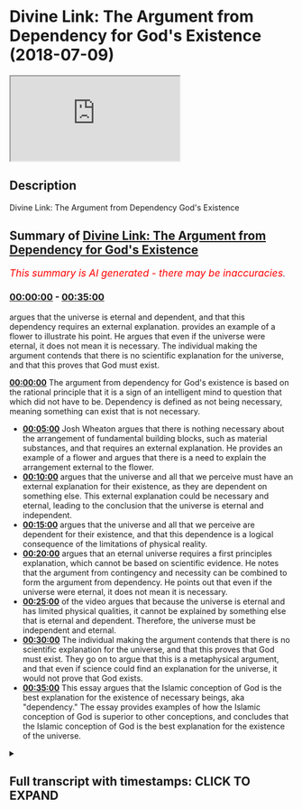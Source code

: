 # Divine Link: The Argument from Dependency for God's Existence (2018-07-09)

<iframe loading='lazy' src='https://www.youtube.com/embed/DlNEnD65Wfo'></iframe>

## Description

Divine Link: The Argument from Dependency God's Existence

## Summary of [Divine Link: The Argument from Dependency for God's Existence](https://www.youtube.com/watch?v=DlNEnD65Wfo)


*<span style="color:red; font-size:125%">This summary is AI generated - there may be inaccuracies</span>. [](/)*

### [00:00:00](https://www.youtube.com/watch?v=DlNEnD65Wfo&t=0) - [00:35:00](https://www.youtube.com/watch?v=DlNEnD65Wfo&t=2100)

 argues that the universe is eternal and dependent, and that this dependency requires an external explanation. provides an example of a flower to illustrate his point. He argues that even if the universe were eternal, it does not mean it is necessary. The individual making the argument contends that there is no scientific explanation for the universe, and that this proves that God must exist.

**[00:00:00](https://www.youtube.com/watch?v=DlNEnD65Wfo&t=0)** The argument from dependency for God's existence is based on the rational principle that it is a sign of an intelligent mind to question that which did not have to be. Dependency is defined as not being necessary, meaning something can exist that is not necessary.
* **[00:05:00](https://www.youtube.com/watch?v=DlNEnD65Wfo&t=300)**  Josh Wheaton argues that there is nothing necessary about the arrangement of fundamental building blocks, such as material substances, and that requires an external explanation. He provides an example of a flower and argues that there is a need to explain the arrangement external to the flower.
* **[00:10:00](https://www.youtube.com/watch?v=DlNEnD65Wfo&t=600)**  argues that the universe and all that we perceive must have an external explanation for their existence, as they are dependent on something else. This external explanation could be necessary and eternal, leading to the conclusion that the universe is eternal and independent.
* **[00:15:00](https://www.youtube.com/watch?v=DlNEnD65Wfo&t=900)** argues that the universe and all that we perceive are dependent for their existence, and that this dependence is a logical consequence of the limitations of physical reality.
* **[00:20:00](https://www.youtube.com/watch?v=DlNEnD65Wfo&t=1200)** argues that an eternal universe requires a first principles explanation, which cannot be based on scientific evidence. He notes that the argument from contingency and necessity can be combined to form the argument from dependency. He points out that even if the universe were eternal, it does not mean it is necessary.
* **[00:25:00](https://www.youtube.com/watch?v=DlNEnD65Wfo&t=1500)** of the video argues that because the universe is eternal and has limited physical qualities, it cannot be explained by something else that is eternal and dependent. Therefore, the universe must be independent and eternal.
* **[00:30:00](https://www.youtube.com/watch?v=DlNEnD65Wfo&t=1800)** The individual making the argument contends that there is no scientific explanation for the universe, and that this proves that God must exist. They go on to argue that this is a metaphysical argument, and that even if science could find an explanation for the universe, it would not prove that God exists.
* **[00:35:00](https://www.youtube.com/watch?v=DlNEnD65Wfo&t=2100)** This essay argues that the Islamic conception of God is the best explanation for the existence of necessary beings, aka "dependency." The essay provides examples of how the Islamic conception of God is superior to other conceptions, and concludes that the Islamic conception of God is the best explanation for the existence of the universe.

<details><summary><h2>Full transcript with timestamps: CLICK TO EXPAND</h2></summary>

[0:00:03](https://youtu.be/DlNEnD65Wfo?t=3) so let me just repeat the basic  
[0:00:05](https://youtu.be/DlNEnD65Wfo?t=5) structure of the argument the universe  
[0:00:07](https://youtu.be/DlNEnD65Wfo?t=7) and all that we perceive is either  
[0:00:09](https://youtu.be/DlNEnD65Wfo?t=9) independent dependent on something else  
[0:00:12](https://youtu.be/DlNEnD65Wfo?t=12) dependent or dependent on something  
[0:00:15](https://youtu.be/DlNEnD65Wfo?t=15) independent and eternal the universe and  
[0:00:18](https://youtu.be/DlNEnD65Wfo?t=18) all that we perceive cannot be  
[0:00:20](https://youtu.be/DlNEnD65Wfo?t=20) independent or dependent on something  
[0:00:22](https://youtu.be/DlNEnD65Wfo?t=22) else dependent therefore the universe  
[0:00:25](https://youtu.be/DlNEnD65Wfo?t=25) and all that we perceive depends on  
[0:00:27](https://youtu.be/DlNEnD65Wfo?t=27) something independent and eternal that's  
[0:00:30](https://youtu.be/DlNEnD65Wfo?t=30) the basic structure of the argument okay  
[0:00:33](https://youtu.be/DlNEnD65Wfo?t=33) now before we go into the nitty-gritty  
[0:00:37](https://youtu.be/DlNEnD65Wfo?t=37) of the argument it's very important for  
[0:00:40](https://youtu.be/DlNEnD65Wfo?t=40) us to understand what we mean by  
[0:00:41](https://youtu.be/DlNEnD65Wfo?t=41) dependent in this context and before I  
[0:00:45](https://youtu.be/DlNEnD65Wfo?t=45) define what we mean by dependent in this  
[0:00:48](https://youtu.be/DlNEnD65Wfo?t=48) context I want you to focus on this  
[0:00:51](https://youtu.be/DlNEnD65Wfo?t=51) rational principle it is the mark of a  
[0:00:54](https://youtu.be/DlNEnD65Wfo?t=54) rational mind to question that which did  
[0:00:57](https://youtu.be/DlNEnD65Wfo?t=57) not have to be this is the kind of  
[0:00:59](https://youtu.be/DlNEnD65Wfo?t=59) cognitive intellectual motivation for  
[0:01:01](https://youtu.be/DlNEnD65Wfo?t=61) this argument it's the sign of a sound  
[0:01:04](https://youtu.be/DlNEnD65Wfo?t=64) chuckle a sound intellect it says it's a  
[0:01:07](https://youtu.be/DlNEnD65Wfo?t=67) sign of a rational mind to question that  
[0:01:11](https://youtu.be/DlNEnD65Wfo?t=71) which didn't have to be if we go to the  
[0:01:13](https://youtu.be/DlNEnD65Wfo?t=73) park and we see a hovering yellow ball  
[0:01:17](https://youtu.be/DlNEnD65Wfo?t=77) we're not going to pass the hovering  
[0:01:20](https://youtu.be/DlNEnD65Wfo?t=80) yellow bone and say hey the ball  
[0:01:24](https://youtu.be/DlNEnD65Wfo?t=84) necessarily exists in the park hovering  
[0:01:27](https://youtu.be/DlNEnD65Wfo?t=87) in the way that it does no because  
[0:01:30](https://youtu.be/DlNEnD65Wfo?t=90) you're an intelligent human being and  
[0:01:32](https://youtu.be/DlNEnD65Wfo?t=92) you think to yourself why is the ball  
[0:01:36](https://youtu.be/DlNEnD65Wfo?t=96) there how is it hovering because it's  
[0:01:39](https://youtu.be/DlNEnD65Wfo?t=99) the sign of a rational mind to question  
[0:01:41](https://youtu.be/DlNEnD65Wfo?t=101) that which didn't have to be the  
[0:01:43](https://youtu.be/DlNEnD65Wfo?t=103) hovering board didn't have to be there  
[0:01:45](https://youtu.be/DlNEnD65Wfo?t=105) so this is the kind of motivation  
[0:01:48](https://youtu.be/DlNEnD65Wfo?t=108) cognitive intellectual motivation  
[0:01:50](https://youtu.be/DlNEnD65Wfo?t=110) intuitive motivation for this argument  
[0:01:53](https://youtu.be/DlNEnD65Wfo?t=113) which is it's the sign of an intelligent  
[0:01:56](https://youtu.be/DlNEnD65Wfo?t=116) mind to question something that didn't  
[0:01:58](https://youtu.be/DlNEnD65Wfo?t=118) have to be the way that it is for  
[0:02:00](https://youtu.be/DlNEnD65Wfo?t=120) example if we're driving and we pass a  
[0:02:04](https://youtu.be/DlNEnD65Wfo?t=124) roundabout and on the roundabout we see  
[0:02:06](https://youtu.be/DlNEnD65Wfo?t=126) an arrangement of flowers that says  
[0:02:10](https://youtu.be/DlNEnD65Wfo?t=130) let you learn hey get Lala right you  
[0:02:14](https://youtu.be/DlNEnD65Wfo?t=134) know going to be like hey that original  
[0:02:16](https://youtu.be/DlNEnD65Wfo?t=136) flowers  
[0:02:17](https://youtu.be/DlNEnD65Wfo?t=137) necessarily exists in that way no  
[0:02:20](https://youtu.be/DlNEnD65Wfo?t=140) because you could just tell intuitively  
[0:02:23](https://youtu.be/DlNEnD65Wfo?t=143) and intelligently using your cognitive  
[0:02:25](https://youtu.be/DlNEnD65Wfo?t=145) faculties your rational faculties that  
[0:02:27](https://youtu.be/DlNEnD65Wfo?t=147) there is something about this region of  
[0:02:30](https://youtu.be/DlNEnD65Wfo?t=150) flowers that is telling me it didn't  
[0:02:33](https://youtu.be/DlNEnD65Wfo?t=153) have to be the way that it is so it's a  
[0:02:35](https://youtu.be/DlNEnD65Wfo?t=155) sign it's a mark of a rational mind to  
[0:02:38](https://youtu.be/DlNEnD65Wfo?t=158) question it why is it that why is it  
[0:02:40](https://youtu.be/DlNEnD65Wfo?t=160) that way why is there an arrangement of  
[0:02:43](https://youtu.be/DlNEnD65Wfo?t=163) flowers that says la ilaha illallah  
[0:02:45](https://youtu.be/DlNEnD65Wfo?t=165) there is no deity worthy of worship but  
[0:02:47](https://youtu.be/DlNEnD65Wfo?t=167) Allah and some of the explanations could  
[0:02:50](https://youtu.be/DlNEnD65Wfo?t=170) be I was chance there was a wind that  
[0:02:52](https://youtu.be/DlNEnD65Wfo?t=172) blew it could be that there was a  
[0:02:53](https://youtu.be/DlNEnD65Wfo?t=173) gardener whether they kiss maybe it  
[0:02:55](https://youtu.be/DlNEnD65Wfo?t=175) requires an explanation this is very  
[0:02:59](https://youtu.be/DlNEnD65Wfo?t=179) important to understand the whole  
[0:03:02](https://youtu.be/DlNEnD65Wfo?t=182) motivation behind this argument of  
[0:03:04](https://youtu.be/DlNEnD65Wfo?t=184) dependency is that it's a sign of a  
[0:03:07](https://youtu.be/DlNEnD65Wfo?t=187) rational mind to question that which  
[0:03:09](https://youtu.be/DlNEnD65Wfo?t=189) didn't have to be so there's now defined  
[0:03:11](https://youtu.be/DlNEnD65Wfo?t=191) dependency let's define what we mean by  
[0:03:14](https://youtu.be/DlNEnD65Wfo?t=194) dependency but by the way in the  
[0:03:16](https://youtu.be/DlNEnD65Wfo?t=196) philosophical literature you may see  
[0:03:18](https://youtu.be/DlNEnD65Wfo?t=198) this argument being termed and-and-and  
[0:03:21](https://youtu.be/DlNEnD65Wfo?t=201) being labeled as the argument from  
[0:03:24](https://youtu.be/DlNEnD65Wfo?t=204) contingency and you may see this in  
[0:03:26](https://youtu.be/DlNEnD65Wfo?t=206) Islamic textbooks Islamic Creed books  
[0:03:28](https://youtu.be/DlNEnD65Wfo?t=208) that when you see translations for  
[0:03:30](https://youtu.be/DlNEnD65Wfo?t=210) example of Arcadia however for example  
[0:03:34](https://youtu.be/DlNEnD65Wfo?t=214) you would see that it would mention  
[0:03:36](https://youtu.be/DlNEnD65Wfo?t=216) maybe the word contingent you see that a  
[0:03:38](https://youtu.be/DlNEnD65Wfo?t=218) lot especially in Creed textbooks  
[0:03:40](https://youtu.be/DlNEnD65Wfo?t=220) especially in the translation of an  
[0:03:43](https://youtu.be/DlNEnD65Wfo?t=223) explanation of a cadet hawea so I like  
[0:03:47](https://youtu.be/DlNEnD65Wfo?t=227) to use the word dependency because it's  
[0:03:49](https://youtu.be/DlNEnD65Wfo?t=229) more common contingency is notice it's a  
[0:03:52](https://youtu.be/DlNEnD65Wfo?t=232) bit of a tough word not that I'm shy of  
[0:03:55](https://youtu.be/DlNEnD65Wfo?t=235) using tough words but you get the point  
[0:03:57](https://youtu.be/DlNEnD65Wfo?t=237) so what I mean by dependent the first  
[0:04:01](https://youtu.be/DlNEnD65Wfo?t=241) thing the first definition of dependent  
[0:04:04](https://youtu.be/DlNEnD65Wfo?t=244) in the context of this argument is that  
[0:04:06](https://youtu.be/DlNEnD65Wfo?t=246) it is not necessary so something is  
[0:04:10](https://youtu.be/DlNEnD65Wfo?t=250) dependent if it is not necessary now you  
[0:04:14](https://youtu.be/DlNEnD65Wfo?t=254) may ask the question Hamza what do we  
[0:04:16](https://youtu.be/DlNEnD65Wfo?t=256) mean by necessary necessary means it was  
[0:04:20](https://youtu.be/DlNEnD65Wfo?t=260) impossible for it to have  
[0:04:23](https://youtu.be/DlNEnD65Wfo?t=263) existed let me repeat the concept of  
[0:04:26](https://youtu.be/DlNEnD65Wfo?t=266) necessity is not a kind of concept that  
[0:04:30](https://youtu.be/DlNEnD65Wfo?t=270) we use everyday it's more philosophical  
[0:04:33](https://youtu.be/DlNEnD65Wfo?t=273) theological concept that something that  
[0:04:36](https://youtu.be/DlNEnD65Wfo?t=276) is necessary is something in which it  
[0:04:39](https://youtu.be/DlNEnD65Wfo?t=279) was impossible for it to have not  
[0:04:41](https://youtu.be/DlNEnD65Wfo?t=281) existed it necessarily exists okay so  
[0:04:46](https://youtu.be/DlNEnD65Wfo?t=286) this will mean by necessary so therefore  
[0:04:48](https://youtu.be/DlNEnD65Wfo?t=288) something that is dependent is something  
[0:04:50](https://youtu.be/DlNEnD65Wfo?t=290) that is not necessary which means what  
[0:04:54](https://youtu.be/DlNEnD65Wfo?t=294) it means it could have not existed  
[0:04:57](https://youtu.be/DlNEnD65Wfo?t=297) that's what dependency means that  
[0:05:00](https://youtu.be/DlNEnD65Wfo?t=300) something is dependent if it was  
[0:05:02](https://youtu.be/DlNEnD65Wfo?t=302) possible for it to not exist for example  
[0:05:05](https://youtu.be/DlNEnD65Wfo?t=305) am i necessary no there's no yet nothing  
[0:05:10](https://youtu.be/DlNEnD65Wfo?t=310) necessary about my existence I could  
[0:05:12](https://youtu.be/DlNEnD65Wfo?t=312) have not existed right this wall could  
[0:05:17](https://youtu.be/DlNEnD65Wfo?t=317) have not existed there is nothing  
[0:05:19](https://youtu.be/DlNEnD65Wfo?t=319) necessary about this wall my  
[0:05:22](https://youtu.be/DlNEnD65Wfo?t=322) observations of this wall my  
[0:05:24](https://youtu.be/DlNEnD65Wfo?t=324) understanding of this wall the features  
[0:05:26](https://youtu.be/DlNEnD65Wfo?t=326) of this wall  
[0:05:27](https://youtu.be/DlNEnD65Wfo?t=327) do not cry out to me saying that it is  
[0:05:30](https://youtu.be/DlNEnD65Wfo?t=330) necessary it was impossible for it to  
[0:05:33](https://youtu.be/DlNEnD65Wfo?t=333) have not existed in actual fact it's the  
[0:05:36](https://youtu.be/DlNEnD65Wfo?t=336) opposite it could have not existed right  
[0:05:40](https://youtu.be/DlNEnD65Wfo?t=340) good for example let me give you another  
[0:05:44](https://youtu.be/DlNEnD65Wfo?t=344) example I'm gonna give you lots of  
[0:05:45](https://youtu.be/DlNEnD65Wfo?t=345) examples or these concepts can drill in  
[0:05:47](https://youtu.be/DlNEnD65Wfo?t=347) your mind I'm hungry  
[0:05:51](https://youtu.be/DlNEnD65Wfo?t=351) it's 3:00 in the morning okay it's a hot  
[0:05:55](https://youtu.be/DlNEnD65Wfo?t=355) summer so you get hungry and you get  
[0:05:57](https://youtu.be/DlNEnD65Wfo?t=357) thirsty so what do I do  
[0:05:58](https://youtu.be/DlNEnD65Wfo?t=358) I wake up I go downstairs walk to the  
[0:06:02](https://youtu.be/DlNEnD65Wfo?t=362) kitchen and I open the fridge and the  
[0:06:06](https://youtu.be/DlNEnD65Wfo?t=366) light comes on right and when you open  
[0:06:07](https://youtu.be/DlNEnD65Wfo?t=367) the fridge the refrigerator the light  
[0:06:09](https://youtu.be/DlNEnD65Wfo?t=369) comes on and what do I see I see a pen  
[0:06:12](https://youtu.be/DlNEnD65Wfo?t=372) on top of a egg box do I close the  
[0:06:17](https://youtu.be/DlNEnD65Wfo?t=377) fridge and say the pen and egg box  
[0:06:21](https://youtu.be/DlNEnD65Wfo?t=381) necessarily exists in the fridge  
[0:06:23](https://youtu.be/DlNEnD65Wfo?t=383) no I start to think  
[0:06:26](https://youtu.be/DlNEnD65Wfo?t=386) why and how on earth is the pen on top  
[0:06:30](https://youtu.be/DlNEnD65Wfo?t=390) of the egg box in the fridge because  
[0:06:33](https://youtu.be/DlNEnD65Wfo?t=393) there is nothing necessary about the  
[0:06:35](https://youtu.be/DlNEnD65Wfo?t=395) arrangement  
[0:06:36](https://youtu.be/DlNEnD65Wfo?t=396) there's nothing necessary about their  
[0:06:38](https://youtu.be/DlNEnD65Wfo?t=398) placement in the fridge there's nothing  
[0:06:39](https://youtu.be/DlNEnD65Wfo?t=399) necessary about the pen being on top of  
[0:06:42](https://youtu.be/DlNEnD65Wfo?t=402) the egg box in actual fact they could  
[0:06:47](https://youtu.be/DlNEnD65Wfo?t=407) have been arranged in a different way  
[0:06:49](https://youtu.be/DlNEnD65Wfo?t=409) they could have not existed at all in  
[0:06:52](https://youtu.be/DlNEnD65Wfo?t=412) actual fact the pen egg box could have  
[0:06:55](https://youtu.be/DlNEnD65Wfo?t=415) been on top of the fridge it could have  
[0:06:56](https://youtu.be/DlNEnD65Wfo?t=416) been in the food cupboard the pen could  
[0:07:03](https://youtu.be/DlNEnD65Wfo?t=423) have been in the egg box like he could  
[0:07:07](https://youtu.be/DlNEnD65Wfo?t=427) have been starving the egg box for  
[0:07:08](https://youtu.be/DlNEnD65Wfo?t=428) example you get the point you could have  
[0:07:10](https://youtu.be/DlNEnD65Wfo?t=430) been arranged and placed in a different  
[0:07:11](https://youtu.be/DlNEnD65Wfo?t=431) way  
[0:07:11](https://youtu.be/DlNEnD65Wfo?t=431) there is nothing necessary about the  
[0:07:13](https://youtu.be/DlNEnD65Wfo?t=433) arrangement of the pen on the egg box  
[0:07:14](https://youtu.be/DlNEnD65Wfo?t=434) and the placement in existence of the  
[0:07:17](https://youtu.be/DlNEnD65Wfo?t=437) pen in the egg box so what does this  
[0:07:18](https://youtu.be/DlNEnD65Wfo?t=438) mean it means it requires an explanation  
[0:07:21](https://youtu.be/DlNEnD65Wfo?t=441) but what type of explanation it doesn't  
[0:07:25](https://youtu.be/DlNEnD65Wfo?t=445) explain itself it must be an external  
[0:07:28](https://youtu.be/DlNEnD65Wfo?t=448) explanation because if it explains  
[0:07:31](https://youtu.be/DlNEnD65Wfo?t=451) itself it means it's necessary  
[0:07:33](https://youtu.be/DlNEnD65Wfo?t=453) it means it's necessary it means that  
[0:07:36](https://youtu.be/DlNEnD65Wfo?t=456) that it was impossible for it to have  
[0:07:39](https://youtu.be/DlNEnD65Wfo?t=459) not existed but that's not the type of  
[0:07:41](https://youtu.be/DlNEnD65Wfo?t=461) explanation that we're looking for now  
[0:07:43](https://youtu.be/DlNEnD65Wfo?t=463) because it is dependent it is contingent  
[0:07:46](https://youtu.be/DlNEnD65Wfo?t=466) there is nothing necessary about the  
[0:07:48](https://youtu.be/DlNEnD65Wfo?t=468) Parana egg box  
[0:07:49](https://youtu.be/DlNEnD65Wfo?t=469) therefore it requires an explanation  
[0:07:51](https://youtu.be/DlNEnD65Wfo?t=471) external to itself so what are the  
[0:07:54](https://youtu.be/DlNEnD65Wfo?t=474) possible explanations in this case the  
[0:07:56](https://youtu.be/DlNEnD65Wfo?t=476) possible explanations in this case is  
[0:07:58](https://youtu.be/DlNEnD65Wfo?t=478) the pen was designed by somebody was  
[0:08:00](https://youtu.be/DlNEnD65Wfo?t=480) made by somebody my wife bought it she  
[0:08:03](https://youtu.be/DlNEnD65Wfo?t=483) gave it to the children they were  
[0:08:05](https://youtu.be/DlNEnD65Wfo?t=485) playing with it then my son opened the  
[0:08:07](https://youtu.be/DlNEnD65Wfo?t=487) fridge and put on top of the egg box for  
[0:08:09](https://youtu.be/DlNEnD65Wfo?t=489) example yeah  
[0:08:10](https://youtu.be/DlNEnD65Wfo?t=490) explanation of the egg box we like eggs  
[0:08:13](https://youtu.be/DlNEnD65Wfo?t=493) we bought eggs you know eggs came from a  
[0:08:16](https://youtu.be/DlNEnD65Wfo?t=496) chicken okay or whatever the case may be  
[0:08:18](https://youtu.be/DlNEnD65Wfo?t=498) the point is there is an external  
[0:08:21](https://youtu.be/DlNEnD65Wfo?t=501) explanation to explain the existence  
[0:08:24](https://youtu.be/DlNEnD65Wfo?t=504) presence arrangement of the pen and egg  
[0:08:27](https://youtu.be/DlNEnD65Wfo?t=507) box therefore it's dependent make sense  
[0:08:30](https://youtu.be/DlNEnD65Wfo?t=510) of all good second definition of  
[0:08:34](https://youtu.be/DlNEnD65Wfo?t=514) dependency  
[0:08:36](https://youtu.be/DlNEnD65Wfo?t=516) the components of basic building blocks  
[0:08:39](https://youtu.be/DlNEnD65Wfo?t=519) the components of fundamental building  
[0:08:41](https://youtu.be/DlNEnD65Wfo?t=521) blocks could have been arranged in a  
[0:08:43](https://youtu.be/DlNEnD65Wfo?t=523) different way so take material substance  
[0:08:46](https://youtu.be/DlNEnD65Wfo?t=526) for example any material substance a  
[0:08:48](https://youtu.be/DlNEnD65Wfo?t=528) mobile phone a house a car or even even  
[0:08:54](https://youtu.be/DlNEnD65Wfo?t=534) something smaller  
[0:08:55](https://youtu.be/DlNEnD65Wfo?t=535) it has fundamental building blocks  
[0:08:58](https://youtu.be/DlNEnD65Wfo?t=538) fundamental building blocks those  
[0:09:00](https://youtu.be/DlNEnD65Wfo?t=540) building blocks are arranged in a  
[0:09:02](https://youtu.be/DlNEnD65Wfo?t=542) particular way there is nothing  
[0:09:05](https://youtu.be/DlNEnD65Wfo?t=545) necessary about that arrangement it  
[0:09:07](https://youtu.be/DlNEnD65Wfo?t=547) could have been arranged in another way  
[0:09:09](https://youtu.be/DlNEnD65Wfo?t=549) there's nothing necessary about that  
[0:09:12](https://youtu.be/DlNEnD65Wfo?t=552) arrangement that arrangement doesn't  
[0:09:13](https://youtu.be/DlNEnD65Wfo?t=553) explain itself it requires an  
[0:09:15](https://youtu.be/DlNEnD65Wfo?t=555) explanation external to it let me give  
[0:09:18](https://youtu.be/DlNEnD65Wfo?t=558) an example and I've mentioned this  
[0:09:19](https://youtu.be/DlNEnD65Wfo?t=559) earlier imagine we're driving a car we  
[0:09:22](https://youtu.be/DlNEnD65Wfo?t=562) stop near a roundabout actually let's  
[0:09:25](https://youtu.be/DlNEnD65Wfo?t=565) stop we stop near a park and we've  
[0:09:27](https://youtu.be/DlNEnD65Wfo?t=567) parked up our car and we're we're next  
[0:09:30](https://youtu.be/DlNEnD65Wfo?t=570) to the park and in the park we see the  
[0:09:32](https://youtu.be/DlNEnD65Wfo?t=572) arrangement of flowers and the  
[0:09:33](https://youtu.be/DlNEnD65Wfo?t=573) arrangement of flowers says I love you  
[0:09:36](https://youtu.be/DlNEnD65Wfo?t=576) now there's nothing necessary about the  
[0:09:38](https://youtu.be/DlNEnD65Wfo?t=578) arrangement of the flowers those flowers  
[0:09:40](https://youtu.be/DlNEnD65Wfo?t=580) do not explain themselves there is a  
[0:09:44](https://youtu.be/DlNEnD65Wfo?t=584) requirement there is a need to explain  
[0:09:47](https://youtu.be/DlNEnD65Wfo?t=587) the arrangement of the flowers external  
[0:09:49](https://youtu.be/DlNEnD65Wfo?t=589) to the flowers and possible explanations  
[0:09:52](https://youtu.be/DlNEnD65Wfo?t=592) could include what it could mean it  
[0:09:53](https://youtu.be/DlNEnD65Wfo?t=593) could include it was a gust of wind or  
[0:09:56](https://youtu.be/DlNEnD65Wfo?t=596) it could include it could it could  
[0:09:58](https://youtu.be/DlNEnD65Wfo?t=598) include that it was a gardener like the  
[0:10:00](https://youtu.be/DlNEnD65Wfo?t=600) local council told the gardener to place  
[0:10:03](https://youtu.be/DlNEnD65Wfo?t=603) the flowers in those way in the place of  
[0:10:05](https://youtu.be/DlNEnD65Wfo?t=605) flowers in that the formation in that  
[0:10:07](https://youtu.be/DlNEnD65Wfo?t=607) arrangement so the point here is the  
[0:10:11](https://youtu.be/DlNEnD65Wfo?t=611) fundamental fundamental building blocks  
[0:10:13](https://youtu.be/DlNEnD65Wfo?t=613) of things of any material substance any  
[0:10:15](https://youtu.be/DlNEnD65Wfo?t=615) physical substance could have been  
[0:10:17](https://youtu.be/DlNEnD65Wfo?t=617) arranged in a different way because we  
[0:10:19](https://youtu.be/DlNEnD65Wfo?t=619) could ask the question why is it  
[0:10:20](https://youtu.be/DlNEnD65Wfo?t=620) arranged in that way or not another way  
[0:10:23](https://youtu.be/DlNEnD65Wfo?t=623) and that question itself give right  
[0:10:26](https://youtu.be/DlNEnD65Wfo?t=626) gives rise to an explanation that's  
[0:10:28](https://youtu.be/DlNEnD65Wfo?t=628) external to the arrangement it requires  
[0:10:30](https://youtu.be/DlNEnD65Wfo?t=630) an explanation external to that  
[0:10:33](https://youtu.be/DlNEnD65Wfo?t=633) particular arrangement  
[0:10:36](https://youtu.be/DlNEnD65Wfo?t=636) the other definition of dependency is a  
[0:10:39](https://youtu.be/DlNEnD65Wfo?t=639) very common sense linguistic notion of  
[0:10:42](https://youtu.be/DlNEnD65Wfo?t=642) dependency that it requires something  
[0:10:45](https://youtu.be/DlNEnD65Wfo?t=645) outside of itself to exist it's not  
[0:10:48](https://youtu.be/DlNEnD65Wfo?t=648) self-subsisting it requires something  
[0:10:50](https://youtu.be/DlNEnD65Wfo?t=650) outside of itself to exist like for  
[0:10:52](https://youtu.be/DlNEnD65Wfo?t=652) example you had lunch earlier if you  
[0:10:55](https://youtu.be/DlNEnD65Wfo?t=655) don't have lunch for a few days in a few  
[0:10:58](https://youtu.be/DlNEnD65Wfo?t=658) weeks you won't be here anymore right  
[0:11:00](https://youtu.be/DlNEnD65Wfo?t=660) you require something outside of  
[0:11:02](https://youtu.be/DlNEnD65Wfo?t=662) yourself in order for you to exist you  
[0:11:03](https://youtu.be/DlNEnD65Wfo?t=663) are dependent in that way interestingly  
[0:11:08](https://youtu.be/DlNEnD65Wfo?t=668) and they I want you to focus on this  
[0:11:10](https://youtu.be/DlNEnD65Wfo?t=670) because it's an important this is a very  
[0:11:12](https://youtu.be/DlNEnD65Wfo?t=672) important kind of definition of  
[0:11:18](https://youtu.be/DlNEnD65Wfo?t=678) dependency dependent things dependent  
[0:11:24](https://youtu.be/DlNEnD65Wfo?t=684) things have limited physical qualities  
[0:11:26](https://youtu.be/DlNEnD65Wfo?t=686) okay  
[0:11:27](https://youtu.be/DlNEnD65Wfo?t=687) so dependent things have limited  
[0:11:31](https://youtu.be/DlNEnD65Wfo?t=691) physical qualities another way of  
[0:11:32](https://youtu.be/DlNEnD65Wfo?t=692) putting it the defining feature of a  
[0:11:35](https://youtu.be/DlNEnD65Wfo?t=695) dependent thing is that it has limited  
[0:11:37](https://youtu.be/DlNEnD65Wfo?t=697) physical qualities for example look at  
[0:11:40](https://youtu.be/DlNEnD65Wfo?t=700) this coffee cup this coffee cup has  
[0:11:43](https://youtu.be/DlNEnD65Wfo?t=703) limited physical qualities right it has  
[0:11:46](https://youtu.be/DlNEnD65Wfo?t=706) a certain shape temperature size volume  
[0:11:51](https://youtu.be/DlNEnD65Wfo?t=711) capacity smell even charge and it's  
[0:11:57](https://youtu.be/DlNEnD65Wfo?t=717) volume shape size color etc is limited  
[0:12:01](https://youtu.be/DlNEnD65Wfo?t=721) it is particular for example I don't  
[0:12:05](https://youtu.be/DlNEnD65Wfo?t=725) know it has a volume of say  
[0:12:10](https://youtu.be/DlNEnD65Wfo?t=730) and a half a liter or maybe 300  
[0:12:13](https://youtu.be/DlNEnD65Wfo?t=733) milliliters or whatever the case may be  
[0:12:14](https://youtu.be/DlNEnD65Wfo?t=734) now you could ask the question why is it  
[0:12:17](https://youtu.be/DlNEnD65Wfo?t=737) this shape and size or not another shape  
[0:12:19](https://youtu.be/DlNEnD65Wfo?t=739) and size why is it this color and not  
[0:12:22](https://youtu.be/DlNEnD65Wfo?t=742) another color why is it this smell and  
[0:12:25](https://youtu.be/DlNEnD65Wfo?t=745) not another smell why is it this  
[0:12:27](https://youtu.be/DlNEnD65Wfo?t=747) temperature and not another temperature  
[0:12:28](https://youtu.be/DlNEnD65Wfo?t=748) why is it this charge or not another  
[0:12:30](https://youtu.be/DlNEnD65Wfo?t=750) charge it therefore you could ask the  
[0:12:34](https://youtu.be/DlNEnD65Wfo?t=754) question what explains this limited  
[0:12:36](https://youtu.be/DlNEnD65Wfo?t=756) physical qualities well it can't explain  
[0:12:39](https://youtu.be/DlNEnD65Wfo?t=759) itself because the cup and listen to  
[0:12:41](https://youtu.be/DlNEnD65Wfo?t=761) this very carefully the cup did not give  
[0:12:43](https://youtu.be/DlNEnD65Wfo?t=763) rise to its limited physical qualities  
[0:12:46](https://youtu.be/DlNEnD65Wfo?t=766) the cup did not give rise to the limited  
[0:12:49](https://youtu.be/DlNEnD65Wfo?t=769) physical qualities there must be an  
[0:12:51](https://youtu.be/DlNEnD65Wfo?t=771) explanation outside of the cup that  
[0:12:54](https://youtu.be/DlNEnD65Wfo?t=774) explains the cup sound like Bruce Cena  
[0:12:57](https://youtu.be/DlNEnD65Wfo?t=777) right you know you know his famous  
[0:13:00](https://youtu.be/DlNEnD65Wfo?t=780) statement of if you put water into a  
[0:13:02](https://youtu.be/DlNEnD65Wfo?t=782) bottle it becomes the bottle if water  
[0:13:05](https://youtu.be/DlNEnD65Wfo?t=785) into a cup it becomes the cup now water  
[0:13:08](https://youtu.be/DlNEnD65Wfo?t=788) can flow or it can crash be water my  
[0:13:11](https://youtu.be/DlNEnD65Wfo?t=791) friend  
[0:13:12](https://youtu.be/DlNEnD65Wfo?t=792) I believe he took this some Imam Shafi  
[0:13:14](https://youtu.be/DlNEnD65Wfo?t=794) rahimullah Imam Shafi has a statement on  
[0:13:16](https://youtu.be/DlNEnD65Wfo?t=796) water and it's almost very similar I'm  
[0:13:19](https://youtu.be/DlNEnD65Wfo?t=799) gonna read it to you later actually  
[0:13:21](https://youtu.be/DlNEnD65Wfo?t=801) anyway forget my kind of links between  
[0:13:24](https://youtu.be/DlNEnD65Wfo?t=804) different historical figures let me give  
[0:13:27](https://youtu.be/DlNEnD65Wfo?t=807) you another example take my mobile phone  
[0:13:30](https://youtu.be/DlNEnD65Wfo?t=810) mobile phone has a specific shape size  
[0:13:33](https://youtu.be/DlNEnD65Wfo?t=813) color temperature texture charge smell  
[0:13:38](https://youtu.be/DlNEnD65Wfo?t=818) right and it's these things are limited  
[0:13:42](https://youtu.be/DlNEnD65Wfo?t=822) it has limited physical quality so you  
[0:13:45](https://youtu.be/DlNEnD65Wfo?t=825) ask yourself the question why is it this  
[0:13:47](https://youtu.be/DlNEnD65Wfo?t=827) size why is it the shape why is it this  
[0:13:50](https://youtu.be/DlNEnD65Wfo?t=830) volume why is it this temperature why is  
[0:13:53](https://youtu.be/DlNEnD65Wfo?t=833) it this color this phone doesn't explain  
[0:13:57](https://youtu.be/DlNEnD65Wfo?t=837) his own limited physical qualities it  
[0:13:59](https://youtu.be/DlNEnD65Wfo?t=839) can't and it can't give rise to its own  
[0:14:03](https://youtu.be/DlNEnD65Wfo?t=843) limited physical qualities so therefore  
[0:14:05](https://youtu.be/DlNEnD65Wfo?t=845) it requires an external explanation to  
[0:14:08](https://youtu.be/DlNEnD65Wfo?t=848) explain its limited physical qualities  
[0:14:11](https://youtu.be/DlNEnD65Wfo?t=851) and hamdulillah  
[0:14:15](https://youtu.be/DlNEnD65Wfo?t=855) so let's apply this definition of  
[0:14:18](https://youtu.be/DlNEnD65Wfo?t=858) dependency to the universe and we can  
[0:14:23](https://youtu.be/DlNEnD65Wfo?t=863) come to the following explanations  
[0:14:26](https://youtu.be/DlNEnD65Wfo?t=866) possible explanations number one the  
[0:14:30](https://youtu.be/DlNEnD65Wfo?t=870) universe and all that we perceive our  
[0:14:34](https://youtu.be/DlNEnD65Wfo?t=874) eternal necessary and independent or the  
[0:14:38](https://youtu.be/DlNEnD65Wfo?t=878) universe and all that we perceive  
[0:14:39](https://youtu.be/DlNEnD65Wfo?t=879) depends for its existence on something  
[0:14:42](https://youtu.be/DlNEnD65Wfo?t=882) else which is also dependent o the  
[0:14:45](https://youtu.be/DlNEnD65Wfo?t=885) universe and all that we perceive is  
[0:14:47](https://youtu.be/DlNEnD65Wfo?t=887) dependent for its existence on something  
[0:14:50](https://youtu.be/DlNEnD65Wfo?t=890) necessary and that is accordingly  
[0:14:53](https://youtu.be/DlNEnD65Wfo?t=893) eternal and independent so we've  
[0:14:55](https://youtu.be/DlNEnD65Wfo?t=895) understood what dependency means we give  
[0:14:57](https://youtu.be/DlNEnD65Wfo?t=897) around four or five definitions and now  
[0:15:00](https://youtu.be/DlNEnD65Wfo?t=900) we'll when apply to the universe and  
[0:15:02](https://youtu.be/DlNEnD65Wfo?t=902) once we apply to the universe which  
[0:15:04](https://youtu.be/DlNEnD65Wfo?t=904) conclusion are we going to come up with  
[0:15:06](https://youtu.be/DlNEnD65Wfo?t=906) is it going to be that the universe and  
[0:15:08](https://youtu.be/DlNEnD65Wfo?t=908) all that we perceive our eternal  
[0:15:10](https://youtu.be/DlNEnD65Wfo?t=910) necessary and independent or is it that  
[0:15:13](https://youtu.be/DlNEnD65Wfo?t=913) the universe and all that we perceive  
[0:15:14](https://youtu.be/DlNEnD65Wfo?t=914) depends for its existence or something  
[0:15:16](https://youtu.be/DlNEnD65Wfo?t=916) else which is also dependent or are we  
[0:15:19](https://youtu.be/DlNEnD65Wfo?t=919) going to conclude that the universe and  
[0:15:21](https://youtu.be/DlNEnD65Wfo?t=921) all that we perceive is dependent for  
[0:15:23](https://youtu.be/DlNEnD65Wfo?t=923) its existence on something necessary  
[0:15:25](https://youtu.be/DlNEnD65Wfo?t=925) that is accordingly eternal and  
[0:15:27](https://youtu.be/DlNEnD65Wfo?t=927) independent so let's now start to  
[0:15:29](https://youtu.be/DlNEnD65Wfo?t=929) conceptualize could the universe and all  
[0:15:33](https://youtu.be/DlNEnD65Wfo?t=933) that we perceive be eternal necessary  
[0:15:37](https://youtu.be/DlNEnD65Wfo?t=937) and independent given what we've  
[0:15:39](https://youtu.be/DlNEnD65Wfo?t=939) discussed about the definition of  
[0:15:40](https://youtu.be/DlNEnD65Wfo?t=940) dependency I want you to answer this  
[0:15:43](https://youtu.be/DlNEnD65Wfo?t=943) question  
[0:15:52](https://youtu.be/DlNEnD65Wfo?t=952) come on Richard yes chef could have been  
[0:15:55](https://youtu.be/DlNEnD65Wfo?t=955) arranged in the different  
[0:15:58](https://youtu.be/DlNEnD65Wfo?t=958) good so there's a few things we can now  
[0:16:01](https://youtu.be/DlNEnD65Wfo?t=961) start to understand well the universe  
[0:16:04](https://youtu.be/DlNEnD65Wfo?t=964) and all that we perceive they're based  
[0:16:06](https://youtu.be/DlNEnD65Wfo?t=966) on fundamental building blocks if you  
[0:16:08](https://youtu.be/DlNEnD65Wfo?t=968) remember one of the defining one of the  
[0:16:10](https://youtu.be/DlNEnD65Wfo?t=970) definitions of dependency is that the  
[0:16:12](https://youtu.be/DlNEnD65Wfo?t=972) fundamental building blocks or  
[0:16:13](https://youtu.be/DlNEnD65Wfo?t=973) components of that thing has a certain  
[0:16:16](https://youtu.be/DlNEnD65Wfo?t=976) arrangement right it doesn't have to be  
[0:16:18](https://youtu.be/DlNEnD65Wfo?t=978) like physical bits of matter it could be  
[0:16:20](https://youtu.be/DlNEnD65Wfo?t=980) even like quantum fields or whatever you  
[0:16:21](https://youtu.be/DlNEnD65Wfo?t=981) want the point is there is a particular  
[0:16:23](https://youtu.be/DlNEnD65Wfo?t=983) arrangement why that arrangement on  
[0:16:26](https://youtu.be/DlNEnD65Wfo?t=986) another arrangement now that arrangement  
[0:16:28](https://youtu.be/DlNEnD65Wfo?t=988) doesn't explain itself therefore it  
[0:16:31](https://youtu.be/DlNEnD65Wfo?t=991) requires an external explanation to  
[0:16:33](https://youtu.be/DlNEnD65Wfo?t=993) explain that arrangement then you could  
[0:16:35](https://youtu.be/DlNEnD65Wfo?t=995) ask anyone a question what are the  
[0:16:37](https://youtu.be/DlNEnD65Wfo?t=997) fundamental building blocks of the  
[0:16:38](https://youtu.be/DlNEnD65Wfo?t=998) universe and everything that we perceive  
[0:16:40](https://youtu.be/DlNEnD65Wfo?t=1000) they can give you 50 answers it doesn't  
[0:16:42](https://youtu.be/DlNEnD65Wfo?t=1002) matter the point is whatever answer they  
[0:16:45](https://youtu.be/DlNEnD65Wfo?t=1005) give you you could raise the question  
[0:16:47](https://youtu.be/DlNEnD65Wfo?t=1007) did that arrangement give rise to itself  
[0:16:49](https://youtu.be/DlNEnD65Wfo?t=1009) no there must been an external thing or  
[0:16:53](https://youtu.be/DlNEnD65Wfo?t=1013) set of factors or whatever the case may  
[0:16:55](https://youtu.be/DlNEnD65Wfo?t=1015) be that gave rise to that particular  
[0:16:57](https://youtu.be/DlNEnD65Wfo?t=1017) arrangement so from that definition you  
[0:16:59](https://youtu.be/DlNEnD65Wfo?t=1019) can't say the universe and all that we  
[0:17:01](https://youtu.be/DlNEnD65Wfo?t=1021) perceive is independent is dependent by  
[0:17:04](https://youtu.be/DlNEnD65Wfo?t=1024) the very definition give me another  
[0:17:07](https://youtu.be/DlNEnD65Wfo?t=1027) answer yes so the universe and all that  
[0:17:13](https://youtu.be/DlNEnD65Wfo?t=1033) we perceive have limited physical  
[0:17:16](https://youtu.be/DlNEnD65Wfo?t=1036) qualities and we discussed things that  
[0:17:19](https://youtu.be/DlNEnD65Wfo?t=1039) have limited physical qualities did not  
[0:17:21](https://youtu.be/DlNEnD65Wfo?t=1041) give rise to themselves therefore there  
[0:17:23](https://youtu.be/DlNEnD65Wfo?t=1043) must be an external explanation to  
[0:17:26](https://youtu.be/DlNEnD65Wfo?t=1046) explain the limited physical qualities  
[0:17:29](https://youtu.be/DlNEnD65Wfo?t=1049) of the universe or even the fundamental  
[0:17:31](https://youtu.be/DlNEnD65Wfo?t=1051) building blocks of the universe or even  
[0:17:32](https://youtu.be/DlNEnD65Wfo?t=1052) things within the universe whether it's  
[0:17:34](https://youtu.be/DlNEnD65Wfo?t=1054) plants trees stars galaxies whatever the  
[0:17:38](https://youtu.be/DlNEnD65Wfo?t=1058) case may be or even if something even  
[0:17:40](https://youtu.be/DlNEnD65Wfo?t=1060) more smaller and fundamental like quarks  
[0:17:42](https://youtu.be/DlNEnD65Wfo?t=1062) which are in an atom right the point  
[0:17:45](https://youtu.be/DlNEnD65Wfo?t=1065) here is they have limited physical  
[0:17:46](https://youtu.be/DlNEnD65Wfo?t=1066) qualities and they can't give rise to  
[0:17:50](https://youtu.be/DlNEnD65Wfo?t=1070) their own limitations therefore there is  
[0:17:52](https://youtu.be/DlNEnD65Wfo?t=1072) an external explanation or external set  
[0:17:55](https://youtu.be/DlNEnD65Wfo?t=1075) of factors that gave rise to those  
[0:17:57](https://youtu.be/DlNEnD65Wfo?t=1077) limitations give me another reason why  
[0:18:00](https://youtu.be/DlNEnD65Wfo?t=1080) the universe and all that we perceive  
[0:18:01](https://youtu.be/DlNEnD65Wfo?t=1081) could not be independent  
[0:18:08](https://youtu.be/DlNEnD65Wfo?t=1088) okay  
[0:18:10](https://youtu.be/DlNEnD65Wfo?t=1090) moaning when your pilot to the universe  
[0:18:12](https://youtu.be/DlNEnD65Wfo?t=1092) maybe let's pause that for now and  
[0:18:14](https://youtu.be/DlNEnD65Wfo?t=1094) redress it but let's pick something else  
[0:18:18](https://youtu.be/DlNEnD65Wfo?t=1098) what's the easiest one the first one  
[0:18:20](https://youtu.be/DlNEnD65Wfo?t=1100) that we mentioned no that was the third  
[0:18:25](https://youtu.be/DlNEnD65Wfo?t=1105) one what was the first one we mentioned  
[0:18:27](https://youtu.be/DlNEnD65Wfo?t=1107) it's not necessary absolutely and this  
[0:18:31](https://youtu.be/DlNEnD65Wfo?t=1111) isn't our credo books there is nothing  
[0:18:33](https://youtu.be/DlNEnD65Wfo?t=1113) necessary about the universe meaning  
[0:18:36](https://youtu.be/DlNEnD65Wfo?t=1116) that there is an explanation for the  
[0:18:39](https://youtu.be/DlNEnD65Wfo?t=1119) emergence creation and reality and  
[0:18:41](https://youtu.be/DlNEnD65Wfo?t=1121) existence of the universe the universe  
[0:18:43](https://youtu.be/DlNEnD65Wfo?t=1123) doesn't explain itself because necessity  
[0:18:46](https://youtu.be/DlNEnD65Wfo?t=1126) means that the thing that you're talking  
[0:18:48](https://youtu.be/DlNEnD65Wfo?t=1128) about or the phenomenon that you're  
[0:18:50](https://youtu.be/DlNEnD65Wfo?t=1130) talking about explains itself and that  
[0:18:53](https://youtu.be/DlNEnD65Wfo?t=1133) mean it necessarily exists but the  
[0:18:55](https://youtu.be/DlNEnD65Wfo?t=1135) universe doesn't necessarily exist what  
[0:18:57](https://youtu.be/DlNEnD65Wfo?t=1137) do we talk about in the beginning it's  
[0:18:59](https://youtu.be/DlNEnD65Wfo?t=1139) the sign it's the mark of a rational  
[0:19:01](https://youtu.be/DlNEnD65Wfo?t=1141) mind to question that which didn't have  
[0:19:03](https://youtu.be/DlNEnD65Wfo?t=1143) to be the universe could have been  
[0:19:06](https://youtu.be/DlNEnD65Wfo?t=1146) another universe it could have we even  
[0:19:09](https://youtu.be/DlNEnD65Wfo?t=1149) scientifically they say this universe  
[0:19:11](https://youtu.be/DlNEnD65Wfo?t=1151) didn't have to be the way that it is  
[0:19:13](https://youtu.be/DlNEnD65Wfo?t=1153) there could have been another universe  
[0:19:14](https://youtu.be/DlNEnD65Wfo?t=1154) with different features and different  
[0:19:15](https://youtu.be/DlNEnD65Wfo?t=1155) laws for example the universe didn't  
[0:19:17](https://youtu.be/DlNEnD65Wfo?t=1157) have to exist at all it's contingent is  
[0:19:20](https://youtu.be/DlNEnD65Wfo?t=1160) dependent from that point of view  
[0:19:21](https://youtu.be/DlNEnD65Wfo?t=1161) because it is not necessary just to  
[0:19:24](https://youtu.be/DlNEnD65Wfo?t=1164) remind you what does necessity mean  
[0:19:25](https://youtu.be/DlNEnD65Wfo?t=1165) necessity means that it was impossible  
[0:19:27](https://youtu.be/DlNEnD65Wfo?t=1167) for it to have not existed it was  
[0:19:31](https://youtu.be/DlNEnD65Wfo?t=1171) impossible for it to have not existed  
[0:19:35](https://youtu.be/DlNEnD65Wfo?t=1175) but that's not the case for the universe  
[0:19:37](https://youtu.be/DlNEnD65Wfo?t=1177) because it was possible for it to not  
[0:19:39](https://youtu.be/DlNEnD65Wfo?t=1179) have existed that's the point so it's  
[0:19:42](https://youtu.be/DlNEnD65Wfo?t=1182) dependent by definition so good it is  
[0:19:45](https://youtu.be/DlNEnD65Wfo?t=1185) excellent see how we applying the  
[0:19:47](https://youtu.be/DlNEnD65Wfo?t=1187) concepts here so we can conclude that  
[0:19:49](https://youtu.be/DlNEnD65Wfo?t=1189) the universe and all that we perceive  
[0:19:51](https://youtu.be/DlNEnD65Wfo?t=1191) are not independent they're not  
[0:19:55](https://youtu.be/DlNEnD65Wfo?t=1195) independent and therefore they're not  
[0:19:58](https://youtu.be/DlNEnD65Wfo?t=1198) necessary second point the universe and  
[0:20:02](https://youtu.be/DlNEnD65Wfo?t=1202) all that we perceive depends for its  
[0:20:05](https://youtu.be/DlNEnD65Wfo?t=1205) existence or something else which is  
[0:20:06](https://youtu.be/DlNEnD65Wfo?t=1206) also dependent so that's the second  
[0:20:08](https://youtu.be/DlNEnD65Wfo?t=1208) possible explanation we know the first  
[0:20:09](https://youtu.be/DlNEnD65Wfo?t=1209) possible explanation is false what about  
[0:20:11](https://youtu.be/DlNEnD65Wfo?t=1211) this one how'd you answer this question  
[0:20:13](https://youtu.be/DlNEnD65Wfo?t=1213) how do you answer and deal with this  
[0:20:15](https://youtu.be/DlNEnD65Wfo?t=1215) possible explanation so some would argue  
[0:20:17](https://youtu.be/DlNEnD65Wfo?t=1217) fine the universe is dependent it's not  
[0:20:20](https://youtu.be/DlNEnD65Wfo?t=1220) necessary it requires an explanation for  
[0:20:22](https://youtu.be/DlNEnD65Wfo?t=1222) its existence  
[0:20:23](https://youtu.be/DlNEnD65Wfo?t=1223) however that explanation is also  
[0:20:26](https://youtu.be/DlNEnD65Wfo?t=1226) something else dependent how do you  
[0:20:27](https://youtu.be/DlNEnD65Wfo?t=1227) address this  
[0:20:33](https://youtu.be/DlNEnD65Wfo?t=1233) only gave it the overall fashion  
[0:20:36](https://youtu.be/DlNEnD65Wfo?t=1236) yes but they would say that thing itself  
[0:20:38](https://youtu.be/DlNEnD65Wfo?t=1238) is also dependent what they're saying  
[0:20:40](https://youtu.be/DlNEnD65Wfo?t=1240) here is yes we agree the universe is  
[0:20:43](https://youtu.be/DlNEnD65Wfo?t=1243) dependent from what you've just  
[0:20:45](https://youtu.be/DlNEnD65Wfo?t=1245) discussed it's not independent and  
[0:20:47](https://youtu.be/DlNEnD65Wfo?t=1247) necessary but what explains the  
[0:20:52](https://youtu.be/DlNEnD65Wfo?t=1252) existence and the features of the  
[0:20:54](https://youtu.be/DlNEnD65Wfo?t=1254) universe and everything within it is  
[0:20:55](https://youtu.be/DlNEnD65Wfo?t=1255) something else that's also dependent is  
[0:20:58](https://youtu.be/DlNEnD65Wfo?t=1258) that a good explanation for us yes  
[0:21:02](https://youtu.be/DlNEnD65Wfo?t=1262) absolutely  
[0:21:04](https://youtu.be/DlNEnD65Wfo?t=1264) you'd have an infinite regress of  
[0:21:05](https://youtu.be/DlNEnD65Wfo?t=1265) dependencies what we're looking for is  
[0:21:08](https://youtu.be/DlNEnD65Wfo?t=1268) an explanation you haven't explained  
[0:21:09](https://youtu.be/DlNEnD65Wfo?t=1269) anything you're just saying what  
[0:21:11](https://youtu.be/DlNEnD65Wfo?t=1271) explains a dependent thing is another  
[0:21:14](https://youtu.be/DlNEnD65Wfo?t=1274) dependent thing okay what explains that  
[0:21:16](https://youtu.be/DlNEnD65Wfo?t=1276) dependent thing Oh another dependent  
[0:21:18](https://youtu.be/DlNEnD65Wfo?t=1278) thing you're not giving us any  
[0:21:20](https://youtu.be/DlNEnD65Wfo?t=1280) explanation here in any shape or form  
[0:21:23](https://youtu.be/DlNEnD65Wfo?t=1283) that's the point and you have an  
[0:21:26](https://youtu.be/DlNEnD65Wfo?t=1286) absurdity of an infinite regress of  
[0:21:28](https://youtu.be/DlNEnD65Wfo?t=1288) dependencies because the only way to  
[0:21:33](https://youtu.be/DlNEnD65Wfo?t=1293) altima t explain things that are not  
[0:21:36](https://youtu.be/DlNEnD65Wfo?t=1296) necessary the only way to ultimately  
[0:21:38](https://youtu.be/DlNEnD65Wfo?t=1298) explain dependent things is to refer to  
[0:21:42](https://youtu.be/DlNEnD65Wfo?t=1302) something that is not dependent and  
[0:21:44](https://youtu.be/DlNEnD65Wfo?t=1304) therefore necessary otherwise you don't  
[0:21:46](https://youtu.be/DlNEnD65Wfo?t=1306) have an explain all to my explanation  
[0:21:48](https://youtu.be/DlNEnD65Wfo?t=1308) and as you said that an infinite number  
[0:21:51](https://youtu.be/DlNEnD65Wfo?t=1311) of dependencies is impossible as we  
[0:21:54](https://youtu.be/DlNEnD65Wfo?t=1314) discussed in the previous session when  
[0:21:55](https://youtu.be/DlNEnD65Wfo?t=1315) we talked about the quranic' argument  
[0:21:57](https://youtu.be/DlNEnD65Wfo?t=1317) for God's existence however let me just  
[0:22:00](https://youtu.be/DlNEnD65Wfo?t=1320) move back so I want to test you on this  
[0:22:01](https://youtu.be/DlNEnD65Wfo?t=1321) what if the universe was eternal and  
[0:22:04](https://youtu.be/DlNEnD65Wfo?t=1324) that's why I like this argument because  
[0:22:06](https://youtu.be/DlNEnD65Wfo?t=1326) you could assume the universe is eternal  
[0:22:08](https://youtu.be/DlNEnD65Wfo?t=1328) not that we adopt that because that  
[0:22:10](https://youtu.be/DlNEnD65Wfo?t=1330) would be cool for right that'll be a  
[0:22:12](https://youtu.be/DlNEnD65Wfo?t=1332) form of disbelief but even people bring  
[0:22:15](https://youtu.be/DlNEnD65Wfo?t=1335) that to the table you can address it  
[0:22:17](https://youtu.be/DlNEnD65Wfo?t=1337) because you don't have to rely on any  
[0:22:19](https://youtu.be/DlNEnD65Wfo?t=1339) scientific evidence for this argument as  
[0:22:20](https://youtu.be/DlNEnD65Wfo?t=1340) I said this is a first principles  
[0:22:22](https://youtu.be/DlNEnD65Wfo?t=1342) argument you could absorb any science  
[0:22:24](https://youtu.be/DlNEnD65Wfo?t=1344) anonymous Island welcome and which the  
[0:22:27](https://youtu.be/DlNEnD65Wfo?t=1347) arguments to works it's a timeless  
[0:22:29](https://youtu.be/DlNEnD65Wfo?t=1349) argument this is why all the schools of  
[0:22:31](https://youtu.be/DlNEnD65Wfo?t=1351) Creed in Islam adopted this argument  
[0:22:34](https://youtu.be/DlNEnD65Wfo?t=1354) you'll see it in the different  
[0:22:36](https://youtu.be/DlNEnD65Wfo?t=1356) conceptions of accurate hawea they would  
[0:22:38](https://youtu.be/DlNEnD65Wfo?t=1358) refer to the argument from contingency  
[0:22:41](https://youtu.be/DlNEnD65Wfo?t=1361) necessity the argument from dependency  
[0:22:44](https://youtu.be/DlNEnD65Wfo?t=1364) you'll see this right so the  
[0:22:48](https://youtu.be/DlNEnD65Wfo?t=1368) being way if the universe was eternal  
[0:22:51](https://youtu.be/DlNEnD65Wfo?t=1371) and they bet they'll be like see the  
[0:22:55](https://youtu.be/DlNEnD65Wfo?t=1375) universe is eternal the universe  
[0:22:56](https://youtu.be/DlNEnD65Wfo?t=1376) explains itself how would you deal with  
[0:23:00](https://youtu.be/DlNEnD65Wfo?t=1380) that point  
[0:23:02](https://youtu.be/DlNEnD65Wfo?t=1382) [Music]  
[0:23:09](https://youtu.be/DlNEnD65Wfo?t=1389) think about it so they're the Greenview  
[0:23:12](https://youtu.be/DlNEnD65Wfo?t=1392) so far  
[0:23:13](https://youtu.be/DlNEnD65Wfo?t=1393) okay Hamza I reviewed with you about  
[0:23:15](https://youtu.be/DlNEnD65Wfo?t=1395) this argument it's very good  
[0:23:17](https://youtu.be/DlNEnD65Wfo?t=1397) it's intuitive it's based on first  
[0:23:18](https://youtu.be/DlNEnD65Wfo?t=1398) principles you know we don't have to  
[0:23:21](https://youtu.be/DlNEnD65Wfo?t=1401) include any science in this because it  
[0:23:22](https://youtu.be/DlNEnD65Wfo?t=1402) transcends science it's a metaphysical  
[0:23:24](https://youtu.be/DlNEnD65Wfo?t=1404) argument I agree with what you're saying  
[0:23:27](https://youtu.be/DlNEnD65Wfo?t=1407) about necessity and dependency and  
[0:23:29](https://youtu.be/DlNEnD65Wfo?t=1409) contingency that's fine I agree that the  
[0:23:31](https://youtu.be/DlNEnD65Wfo?t=1411) universe cannot be independent and  
[0:23:34](https://youtu.be/DlNEnD65Wfo?t=1414) necessary but you know what way if the  
[0:23:36](https://youtu.be/DlNEnD65Wfo?t=1416) universe is eternal doesn't that mean  
[0:23:38](https://youtu.be/DlNEnD65Wfo?t=1418) that therefore the universe is necessary  
[0:23:44](https://youtu.be/DlNEnD65Wfo?t=1424) think about it no it doesn't even if the  
[0:23:48](https://youtu.be/DlNEnD65Wfo?t=1428) universe was eternal so what it doesn't  
[0:23:52](https://youtu.be/DlNEnD65Wfo?t=1432) mean now it necessarily exists and  
[0:23:56](https://youtu.be/DlNEnD65Wfo?t=1436) here's an interesting example imagine  
[0:23:59](https://youtu.be/DlNEnD65Wfo?t=1439) there an infinite number of human beings  
[0:24:01](https://youtu.be/DlNEnD65Wfo?t=1441) each human being was produced by the  
[0:24:04](https://youtu.be/DlNEnD65Wfo?t=1444) biological activity of their parents and  
[0:24:06](https://youtu.be/DlNEnD65Wfo?t=1446) each of these parents was in turn  
[0:24:08](https://youtu.be/DlNEnD65Wfo?t=1448) produced by the biological activity of  
[0:24:10](https://youtu.be/DlNEnD65Wfo?t=1450) their parents ad infinitum wouldn't it  
[0:24:13](https://youtu.be/DlNEnD65Wfo?t=1453) still be perfectly reasonable to ask why  
[0:24:16](https://youtu.be/DlNEnD65Wfo?t=1456) are there any human beings at all fine  
[0:24:18](https://youtu.be/DlNEnD65Wfo?t=1458) even if it's an eternal number of  
[0:24:20](https://youtu.be/DlNEnD65Wfo?t=1460) infinite number of human beings fine  
[0:24:22](https://youtu.be/DlNEnD65Wfo?t=1462) let's take it the universe is eternal  
[0:24:25](https://youtu.be/DlNEnD65Wfo?t=1465) let's just accept if one moment how does  
[0:24:27](https://youtu.be/DlNEnD65Wfo?t=1467) that now follow it's therefore necessary  
[0:24:29](https://youtu.be/DlNEnD65Wfo?t=1469) I agree for something to be necessary it  
[0:24:33](https://youtu.be/DlNEnD65Wfo?t=1473) has to be eternal but for something to  
[0:24:35](https://youtu.be/DlNEnD65Wfo?t=1475) be eternal it doesn't mean has to be  
[0:24:37](https://youtu.be/DlNEnD65Wfo?t=1477) necessary you get the logic here  
[0:24:38](https://youtu.be/DlNEnD65Wfo?t=1478) let me repeat for something to be  
[0:24:40](https://youtu.be/DlNEnD65Wfo?t=1480) necessary it has to be eternal why  
[0:24:43](https://youtu.be/DlNEnD65Wfo?t=1483) because if it was finite it requires an  
[0:24:45](https://youtu.be/DlNEnD65Wfo?t=1485) explanation why it's finite right so  
[0:24:47](https://youtu.be/DlNEnD65Wfo?t=1487) it's not necessary anymore however  
[0:24:49](https://youtu.be/DlNEnD65Wfo?t=1489) something be eternal doesn't mean it has  
[0:24:51](https://youtu.be/DlNEnD65Wfo?t=1491) to be necessary although if something is  
[0:24:55](https://youtu.be/DlNEnD65Wfo?t=1495) necessary it has to be eternal so in  
[0:24:58](https://youtu.be/DlNEnD65Wfo?t=1498) this case is saying well the universe is  
[0:25:00](https://youtu.be/DlNEnD65Wfo?t=1500) a journal therefore it's necessary that  
[0:25:02](https://youtu.be/DlNEnD65Wfo?t=1502) doesn't logically follow because you can  
[0:25:05](https://youtu.be/DlNEnD65Wfo?t=1505) have an infinite number of human beings  
[0:25:06](https://youtu.be/DlNEnD65Wfo?t=1506) right that exist for eternity but you  
[0:25:09](https://youtu.be/DlNEnD65Wfo?t=1509) could still ask the question why are the  
[0:25:12](https://youtu.be/DlNEnD65Wfo?t=1512) human beings in existence in the first  
[0:25:14](https://youtu.be/DlNEnD65Wfo?t=1514) place because it's the sign of a  
[0:25:16](https://youtu.be/DlNEnD65Wfo?t=1516) rational mind to question that which  
[0:25:17](https://youtu.be/DlNEnD65Wfo?t=1517) didn't have to be there is nothing  
[0:25:19](https://youtu.be/DlNEnD65Wfo?t=1519) necessary about their existence and each  
[0:25:21](https://youtu.be/DlNEnD65Wfo?t=1521) part of the  
[0:25:22](https://youtu.be/DlNEnD65Wfo?t=1522) of the human beings you could ask why  
[0:25:25](https://youtu.be/DlNEnD65Wfo?t=1525) are they there they're fundamental  
[0:25:27](https://youtu.be/DlNEnD65Wfo?t=1527) building blocks of those of those of  
[0:25:29](https://youtu.be/DlNEnD65Wfo?t=1529) those human beings could be arranged in  
[0:25:30](https://youtu.be/DlNEnD65Wfo?t=1530) a particular way in a different way each  
[0:25:33](https://youtu.be/DlNEnD65Wfo?t=1533) of those human beings have limited  
[0:25:34](https://youtu.be/DlNEnD65Wfo?t=1534) physical qualities that didn't give rise  
[0:25:36](https://youtu.be/DlNEnD65Wfo?t=1536) to themselves they must be an external  
[0:25:38](https://youtu.be/DlNEnD65Wfo?t=1538) explanation that gave rise to those  
[0:25:40](https://youtu.be/DlNEnD65Wfo?t=1540) limited physical qualities all of those  
[0:25:41](https://youtu.be/DlNEnD65Wfo?t=1541) human beings and every human being in  
[0:25:43](https://youtu.be/DlNEnD65Wfo?t=1543) that chain so whether you think is a  
[0:25:45](https://youtu.be/DlNEnD65Wfo?t=1545) turn-on or is irrelevant for this  
[0:25:47](https://youtu.be/DlNEnD65Wfo?t=1547) argument it still follows that requires  
[0:25:51](https://youtu.be/DlNEnD65Wfo?t=1551) an external explanation  
[0:25:52](https://youtu.be/DlNEnD65Wfo?t=1552) there's nothing necessary about your  
[0:25:55](https://youtu.be/DlNEnD65Wfo?t=1555) so-called eternal universe because if  
[0:25:57](https://youtu.be/DlNEnD65Wfo?t=1557) they could have been another eternal  
[0:25:58](https://youtu.be/DlNEnD65Wfo?t=1558) universe with different features and  
[0:26:00](https://youtu.be/DlNEnD65Wfo?t=1560) laws for example in actual fact the  
[0:26:04](https://youtu.be/DlNEnD65Wfo?t=1564) there could have been a universe that  
[0:26:06](https://youtu.be/DlNEnD65Wfo?t=1566) wasn't eternal but finite  
[0:26:07](https://youtu.be/DlNEnD65Wfo?t=1567) there could have been a universe that  
[0:26:09](https://youtu.be/DlNEnD65Wfo?t=1569) didn't exist at all right there's  
[0:26:11](https://youtu.be/DlNEnD65Wfo?t=1571) nothing necessary about the existence of  
[0:26:12](https://youtu.be/DlNEnD65Wfo?t=1572) your so-called eternal universe so it  
[0:26:15](https://youtu.be/DlNEnD65Wfo?t=1575) doesn't follow just because something is  
[0:26:16](https://youtu.be/DlNEnD65Wfo?t=1576) eternal it therefore it means it must be  
[0:26:19](https://youtu.be/DlNEnD65Wfo?t=1579) necessary that doesn't follow and this  
[0:26:21](https://youtu.be/DlNEnD65Wfo?t=1581) full experiment by showing that imagine  
[0:26:24](https://youtu.be/DlNEnD65Wfo?t=1584) you had an infinite number of human  
[0:26:25](https://youtu.be/DlNEnD65Wfo?t=1585) beings you still could perfectly ask the  
[0:26:28](https://youtu.be/DlNEnD65Wfo?t=1588) question well why they're human beings  
[0:26:30](https://youtu.be/DlNEnD65Wfo?t=1590) in the first place and why is that wide  
[0:26:32](https://youtu.be/DlNEnD65Wfo?t=1592) why do they have those limited physical  
[0:26:34](https://youtu.be/DlNEnD65Wfo?t=1594) qualities why they arranged in that  
[0:26:36](https://youtu.be/DlNEnD65Wfo?t=1596) particular way so the universe is not  
[0:26:41](https://youtu.be/DlNEnD65Wfo?t=1601) independent necessary in eternal number  
[0:26:44](https://youtu.be/DlNEnD65Wfo?t=1604) two the universe that's dependent cannot  
[0:26:47](https://youtu.be/DlNEnD65Wfo?t=1607) be explained by something else that's  
[0:26:48](https://youtu.be/DlNEnD65Wfo?t=1608) dependent and even if you claim the  
[0:26:50](https://youtu.be/DlNEnD65Wfo?t=1610) universe is eternal it doesn't follow  
[0:26:51](https://youtu.be/DlNEnD65Wfo?t=1611) that it's necessary  
[0:26:52](https://youtu.be/DlNEnD65Wfo?t=1612) so therefore the best explanation the  
[0:26:55](https://youtu.be/DlNEnD65Wfo?t=1615) only rational explanation is the  
[0:26:57](https://youtu.be/DlNEnD65Wfo?t=1617) universe and all that we perceive  
[0:26:59](https://youtu.be/DlNEnD65Wfo?t=1619) depends on something independent and  
[0:27:02](https://youtu.be/DlNEnD65Wfo?t=1622) eternal why is it independent very  
[0:27:06](https://youtu.be/DlNEnD65Wfo?t=1626) simple because if it were dependent it  
[0:27:08](https://youtu.be/DlNEnD65Wfo?t=1628) would require an explanation then we you  
[0:27:10](https://youtu.be/DlNEnD65Wfo?t=1630) don't have any answer it has to be  
[0:27:13](https://youtu.be/DlNEnD65Wfo?t=1633) eternal because if it was not eternal in  
[0:27:16](https://youtu.be/DlNEnD65Wfo?t=1636) other words finite it would be dependent  
[0:27:18](https://youtu.be/DlNEnD65Wfo?t=1638) and finite things require an explanation  
[0:27:21](https://youtu.be/DlNEnD65Wfo?t=1641) for their existence dependent things  
[0:27:23](https://youtu.be/DlNEnD65Wfo?t=1643) require an explanation for their  
[0:27:25](https://youtu.be/DlNEnD65Wfo?t=1645) existence so it has to be independent  
[0:27:27](https://youtu.be/DlNEnD65Wfo?t=1647) and eternal therefore we can conclude  
[0:27:31](https://youtu.be/DlNEnD65Wfo?t=1651) that the universe and everything that we  
[0:27:33](https://youtu.be/DlNEnD65Wfo?t=1653) perceive depends upon something that is  
[0:27:35](https://youtu.be/DlNEnD65Wfo?t=1655) a turn on in  
[0:27:36](https://youtu.be/DlNEnD65Wfo?t=1656) and this is best explained by the  
[0:27:38](https://youtu.be/DlNEnD65Wfo?t=1658) Islamic conception of a divine that  
[0:27:40](https://youtu.be/DlNEnD65Wfo?t=1660) Allah is independent he necessarily  
[0:27:42](https://youtu.be/DlNEnD65Wfo?t=1662) exists and this terminology exists in  
[0:27:45](https://youtu.be/DlNEnD65Wfo?t=1665) our created text books as you see in the  
[0:27:50](https://youtu.be/DlNEnD65Wfo?t=1670) Islamic tradition allah subhanho wa  
[0:27:51](https://youtu.be/DlNEnD65Wfo?t=1671) taala says allah is independent all that  
[0:27:53](https://youtu.be/DlNEnD65Wfo?t=1673) exists o mankind it is you who stand in  
[0:27:56](https://youtu.be/DlNEnD65Wfo?t=1676) need of Allah whereas he alone is so  
[0:27:57](https://youtu.be/DlNEnD65Wfo?t=1677) sufficient than one whom all praise is  
[0:27:59](https://youtu.be/DlNEnD65Wfo?t=1679) due and even kathira the exegete the one  
[0:28:03](https://youtu.be/DlNEnD65Wfo?t=1683) who explained the Quran the classical  
[0:28:05](https://youtu.be/DlNEnD65Wfo?t=1685) scholar he mentions concerning the above  
[0:28:07](https://youtu.be/DlNEnD65Wfo?t=1687) verse they need him in all that they do  
[0:28:09](https://youtu.be/DlNEnD65Wfo?t=1689) and he has no need of them are told he  
[0:28:12](https://youtu.be/DlNEnD65Wfo?t=1692) is unique in his being free of all needs  
[0:28:14](https://youtu.be/DlNEnD65Wfo?t=1694) and has no partner or associate however  
[0:28:18](https://youtu.be/DlNEnD65Wfo?t=1698) as you know the human being is a  
[0:28:20](https://youtu.be/DlNEnD65Wfo?t=1700) contentious fellow as the Quran says you  
[0:28:23](https://youtu.be/DlNEnD65Wfo?t=1703) know we want to split the split the hair  
[0:28:25](https://youtu.be/DlNEnD65Wfo?t=1705) in an infinite number of ways as they  
[0:28:27](https://youtu.be/DlNEnD65Wfo?t=1707) say the first contention is well the  
[0:28:30](https://youtu.be/DlNEnD65Wfo?t=1710) universe exists independently this is an  
[0:28:35](https://youtu.be/DlNEnD65Wfo?t=1715) easy contention because we've addressed  
[0:28:36](https://youtu.be/DlNEnD65Wfo?t=1716) it in the argument no say oh whoa  
[0:28:38](https://youtu.be/DlNEnD65Wfo?t=1718) the university has got limited physical  
[0:28:40](https://youtu.be/DlNEnD65Wfo?t=1720) qualities the universe needs explanation  
[0:28:42](https://youtu.be/DlNEnD65Wfo?t=1722) about who cares it just exists  
[0:28:43](https://youtu.be/DlNEnD65Wfo?t=1723) independently well the easy way to do  
[0:28:46](https://youtu.be/DlNEnD65Wfo?t=1726) with this is well that's a cop-out  
[0:28:47](https://youtu.be/DlNEnD65Wfo?t=1727) because we already know that the  
[0:28:49](https://youtu.be/DlNEnD65Wfo?t=1729) universe and everything that we perceive  
[0:28:51](https://youtu.be/DlNEnD65Wfo?t=1731) within it has limited physical qualities  
[0:28:53](https://youtu.be/DlNEnD65Wfo?t=1733) its fundamental building block building  
[0:28:54](https://youtu.be/DlNEnD65Wfo?t=1734) blocks are arranged in a particular way  
[0:28:56](https://youtu.be/DlNEnD65Wfo?t=1736) why is it that arrangement not another  
[0:28:58](https://youtu.be/DlNEnD65Wfo?t=1738) particular major therefore requires an  
[0:28:59](https://youtu.be/DlNEnD65Wfo?t=1739) external explanation  
[0:29:00](https://youtu.be/DlNEnD65Wfo?t=1740) there is nothing necessary about the  
[0:29:02](https://youtu.be/DlNEnD65Wfo?t=1742) universe itself when we observe and try  
[0:29:05](https://youtu.be/DlNEnD65Wfo?t=1745) to even perceive the universe there's  
[0:29:08](https://youtu.be/DlNEnD65Wfo?t=1748) nothing that cries out to us that says  
[0:29:09](https://youtu.be/DlNEnD65Wfo?t=1749) it's necessarily existing no in actual  
[0:29:12](https://youtu.be/DlNEnD65Wfo?t=1752) fact it's the opposite when we live and  
[0:29:14](https://youtu.be/DlNEnD65Wfo?t=1754) experience the universe and the cosmos  
[0:29:16](https://youtu.be/DlNEnD65Wfo?t=1756) is actually telling us they could have  
[0:29:17](https://youtu.be/DlNEnD65Wfo?t=1757) not existed right nothing necessary  
[0:29:20](https://youtu.be/DlNEnD65Wfo?t=1760) about its existence meaning it could  
[0:29:22](https://youtu.be/DlNEnD65Wfo?t=1762) have not existed there is nothing  
[0:29:24](https://youtu.be/DlNEnD65Wfo?t=1764) necessary about the way that it is right  
[0:29:27](https://youtu.be/DlNEnD65Wfo?t=1767) so that's a cop-out you can't just claim  
[0:29:30](https://youtu.be/DlNEnD65Wfo?t=1770) it's independent just because you want  
[0:29:32](https://youtu.be/DlNEnD65Wfo?t=1772) it to well there's a little bit more of  
[0:29:34](https://youtu.be/DlNEnD65Wfo?t=1774) a complex contention it says well the  
[0:29:37](https://youtu.be/DlNEnD65Wfo?t=1777) universe is a brute fact is as a brute  
[0:29:41](https://youtu.be/DlNEnD65Wfo?t=1781) fact get over it you'll never know  
[0:29:45](https://youtu.be/DlNEnD65Wfo?t=1785) and it's just a brute fact forget about  
[0:29:48](https://youtu.be/DlNEnD65Wfo?t=1788) it there is no explanation for the  
[0:29:51](https://youtu.be/DlNEnD65Wfo?t=1791) universe that's what they're basically  
[0:29:52](https://youtu.be/DlNEnD65Wfo?t=1792) saying here there's a Bertrand Russell  
[0:29:54](https://youtu.be/DlNEnD65Wfo?t=1794) argument I think he mentioned this in  
[0:29:55](https://youtu.be/DlNEnD65Wfo?t=1795) the 1960s in a BBC radio debate he had  
[0:29:58](https://youtu.be/DlNEnD65Wfo?t=1798) with someone he said he's a brute fact  
[0:30:00](https://youtu.be/DlNEnD65Wfo?t=1800) there's no explanation for the universe  
[0:30:01](https://youtu.be/DlNEnD65Wfo?t=1801) get over it get over it how would you  
[0:30:06](https://youtu.be/DlNEnD65Wfo?t=1806) address this  
[0:30:13](https://youtu.be/DlNEnD65Wfo?t=1813) go for it  
[0:30:20](https://youtu.be/DlNEnD65Wfo?t=1820) yeah it's not an argument but why  
[0:30:26](https://youtu.be/DlNEnD65Wfo?t=1826) but why is it not a rational argument  
[0:30:32](https://youtu.be/DlNEnD65Wfo?t=1832) something that  
[0:30:36](https://youtu.be/DlNEnD65Wfo?t=1836) well not always the case not something  
[0:30:39](https://youtu.be/DlNEnD65Wfo?t=1839) that exists must have come from  
[0:30:40](https://youtu.be/DlNEnD65Wfo?t=1840) something something that began to exist  
[0:30:42](https://youtu.be/DlNEnD65Wfo?t=1842) must have come from something and  
[0:30:43](https://youtu.be/DlNEnD65Wfo?t=1843) something that exists that is not  
[0:30:45](https://youtu.be/DlNEnD65Wfo?t=1845) necessary must have an explanation  
[0:30:47](https://youtu.be/DlNEnD65Wfo?t=1847) because you can't say everything that  
[0:30:49](https://youtu.be/DlNEnD65Wfo?t=1849) exists comes from something because I  
[0:30:50](https://youtu.be/DlNEnD65Wfo?t=1850) like exists right and perhaps even  
[0:30:53](https://youtu.be/DlNEnD65Wfo?t=1853) philosophers would never say that  
[0:30:54](https://youtu.be/DlNEnD65Wfo?t=1854) everything that exists has a cause  
[0:30:55](https://youtu.be/DlNEnD65Wfo?t=1855) that's not true  
[0:30:56](https://youtu.be/DlNEnD65Wfo?t=1856) everything that begins to exist as a  
[0:30:58](https://youtu.be/DlNEnD65Wfo?t=1858) cause or everything that exists that has  
[0:31:00](https://youtu.be/DlNEnD65Wfo?t=1860) features that show that it's not  
[0:31:02](https://youtu.be/DlNEnD65Wfo?t=1862) necessary requires an explanation which  
[0:31:04](https://youtu.be/DlNEnD65Wfo?t=1864) it'll be more subtle with those things  
[0:31:06](https://youtu.be/DlNEnD65Wfo?t=1866) yeah  
[0:31:06](https://youtu.be/DlNEnD65Wfo?t=1866) yes explanations believe yes so good  
[0:31:13](https://youtu.be/DlNEnD65Wfo?t=1873) well done so basically what they're  
[0:31:15](https://youtu.be/DlNEnD65Wfo?t=1875) saying is well a dependent thing like  
[0:31:17](https://youtu.be/DlNEnD65Wfo?t=1877) like the universe has no explanation  
[0:31:19](https://youtu.be/DlNEnD65Wfo?t=1879) well it does have explanation you just  
[0:31:22](https://youtu.be/DlNEnD65Wfo?t=1882) don't know the explanation yeah or  
[0:31:24](https://youtu.be/DlNEnD65Wfo?t=1884) you're not willing to go down that path  
[0:31:26](https://youtu.be/DlNEnD65Wfo?t=1886) because it will end up with with God  
[0:31:30](https://youtu.be/DlNEnD65Wfo?t=1890) right and that's why people like to to  
[0:31:32](https://youtu.be/DlNEnD65Wfo?t=1892) not address these cosmic conclusions let  
[0:31:35](https://youtu.be/DlNEnD65Wfo?t=1895) let me make you think about this right I  
[0:31:38](https://youtu.be/DlNEnD65Wfo?t=1898) said in the beginning imagine you're  
[0:31:40](https://youtu.be/DlNEnD65Wfo?t=1900) walking down the street and you see a  
[0:31:42](https://youtu.be/DlNEnD65Wfo?t=1902) hovering green ball does that hovering  
[0:31:47](https://youtu.be/DlNEnD65Wfo?t=1907) green ball exist necessarily no is there  
[0:31:51](https://youtu.be/DlNEnD65Wfo?t=1911) anything necessary about its existence  
[0:31:53](https://youtu.be/DlNEnD65Wfo?t=1913) because it could have not been there  
[0:31:55](https://youtu.be/DlNEnD65Wfo?t=1915) right it's possible for it to not being  
[0:31:57](https://youtu.be/DlNEnD65Wfo?t=1917) at all correct good now get that green  
[0:32:00](https://youtu.be/DlNEnD65Wfo?t=1920) ball and make it the size of the earth  
[0:32:02](https://youtu.be/DlNEnD65Wfo?t=1922) does it necessarily exist same question  
[0:32:07](https://youtu.be/DlNEnD65Wfo?t=1927) applies doesn't it now make it the size  
[0:32:09](https://youtu.be/DlNEnD65Wfo?t=1929) of the galaxy same question exists  
[0:32:11](https://youtu.be/DlNEnD65Wfo?t=1931) making the size of the universe same  
[0:32:15](https://youtu.be/DlNEnD65Wfo?t=1935) question exists there you go you can't  
[0:32:18](https://youtu.be/DlNEnD65Wfo?t=1938) say to prove fact it requires an  
[0:32:20](https://youtu.be/DlNEnD65Wfo?t=1940) explanation that's the point and what is  
[0:32:23](https://youtu.be/DlNEnD65Wfo?t=1943) that explanation now if you follow this  
[0:32:26](https://youtu.be/DlNEnD65Wfo?t=1946) argument through properly rationally use  
[0:32:28](https://youtu.be/DlNEnD65Wfo?t=1948) your rational faculties your cognitive  
[0:32:30](https://youtu.be/DlNEnD65Wfo?t=1950) abilities then you will come to the  
[0:32:32](https://youtu.be/DlNEnD65Wfo?t=1952) conclude the only ultimate explanation  
[0:32:33](https://youtu.be/DlNEnD65Wfo?t=1953) that explains that dependency of the  
[0:32:36](https://youtu.be/DlNEnD65Wfo?t=1956) universe is that there is an independent  
[0:32:37](https://youtu.be/DlNEnD65Wfo?t=1957) and eternal being that gave rise or  
[0:32:40](https://youtu.be/DlNEnD65Wfo?t=1960) explains this universe that's the point  
[0:32:43](https://youtu.be/DlNEnD65Wfo?t=1963) and what's interesting is it's counter  
[0:32:47](https://youtu.be/DlNEnD65Wfo?t=1967) science it's anti science  
[0:32:49](https://youtu.be/DlNEnD65Wfo?t=1969) yoke's also goes against other spheres  
[0:32:52](https://youtu.be/DlNEnD65Wfo?t=1972) of knowledge why  
[0:32:54](https://youtu.be/DlNEnD65Wfo?t=1974) we'll take science specifically here  
[0:32:57](https://youtu.be/DlNEnD65Wfo?t=1977) isn't there a field of science that  
[0:32:59](https://youtu.be/DlNEnD65Wfo?t=1979) deals with the question of the about the  
[0:33:01](https://youtu.be/DlNEnD65Wfo?t=1981) universe how it began to exist  
[0:33:03](https://youtu.be/DlNEnD65Wfo?t=1983) it's called cosmology like that answer  
[0:33:06](https://youtu.be/DlNEnD65Wfo?t=1986) that contingent itself is denying a  
[0:33:09](https://youtu.be/DlNEnD65Wfo?t=1989) whole sphere of knowledge and science  
[0:33:11](https://youtu.be/DlNEnD65Wfo?t=1991) which is cosmology the beginning of the  
[0:33:13](https://youtu.be/DlNEnD65Wfo?t=1993) universe how it began you know the Big  
[0:33:15](https://youtu.be/DlNEnD65Wfo?t=1995) Bang and all the different seventeen  
[0:33:16](https://youtu.be/DlNEnD65Wfo?t=1996) different models that they have at the  
[0:33:18](https://youtu.be/DlNEnD65Wfo?t=1998) moment right that's the plane falling on  
[0:33:23](https://youtu.be/DlNEnD65Wfo?t=2003) it from this way if someone says science  
[0:33:26](https://youtu.be/DlNEnD65Wfo?t=2006) will find an answer I don't you read the  
[0:33:29](https://youtu.be/DlNEnD65Wfo?t=2009) answer so moving back well they say you  
[0:33:31](https://youtu.be/DlNEnD65Wfo?t=2011) know what this is god of the gaps Hamza  
[0:33:34](https://youtu.be/DlNEnD65Wfo?t=2014) you're basing this on ignorance you have  
[0:33:36](https://youtu.be/DlNEnD65Wfo?t=2016) ignorance of an explanation an ignorance  
[0:33:39](https://youtu.be/DlNEnD65Wfo?t=2019) of the scientific explanation or we  
[0:33:42](https://youtu.be/DlNEnD65Wfo?t=2022) don't currently have a scientific  
[0:33:43](https://youtu.be/DlNEnD65Wfo?t=2023) explanation for the universe in terms of  
[0:33:46](https://youtu.be/DlNEnD65Wfo?t=2026) why it is the way that it is and about  
[0:33:48](https://youtu.be/DlNEnD65Wfo?t=2028) its necessity and dependency in all of  
[0:33:50](https://youtu.be/DlNEnD65Wfo?t=2030) these related concepts you're just  
[0:33:52](https://youtu.be/DlNEnD65Wfo?t=2032) squeezing God there you squeeze an  
[0:33:55](https://youtu.be/DlNEnD65Wfo?t=2035) independent eternal being just to  
[0:33:56](https://youtu.be/DlNEnD65Wfo?t=2036) satisfy your ignorance right how would  
[0:33:59](https://youtu.be/DlNEnD65Wfo?t=2039) you address this yes  
[0:34:04](https://youtu.be/DlNEnD65Wfo?t=2044) [Music]  
[0:34:11](https://youtu.be/DlNEnD65Wfo?t=2051) yes I would argue that this contention  
[0:34:13](https://youtu.be/DlNEnD65Wfo?t=2053) is based upon an internal deny of the  
[0:34:18](https://youtu.be/DlNEnD65Wfo?t=2058) divine because they don't want God to be  
[0:34:19](https://youtu.be/DlNEnD65Wfo?t=2059) in the equation anyway fine but let's  
[0:34:21](https://youtu.be/DlNEnD65Wfo?t=2061) just take what the thing for faith at  
[0:34:23](https://youtu.be/DlNEnD65Wfo?t=2063) face value this thing HMDA you don't  
[0:34:25](https://youtu.be/DlNEnD65Wfo?t=2065) know the science there is no scientific  
[0:34:26](https://youtu.be/DlNEnD65Wfo?t=2066) explanation at the moment  
[0:34:27](https://youtu.be/DlNEnD65Wfo?t=2067) therefore you - squeezing God in there  
[0:34:30](https://youtu.be/DlNEnD65Wfo?t=2070) because you have a gap in your  
[0:34:32](https://youtu.be/DlNEnD65Wfo?t=2072) understanding that's not an argument  
[0:34:34](https://youtu.be/DlNEnD65Wfo?t=2074) right so how do we respond to this well  
[0:34:40](https://youtu.be/DlNEnD65Wfo?t=2080) it's very easy I mentioned this in the  
[0:34:42](https://youtu.be/DlNEnD65Wfo?t=2082) beginning science is irrelevant to this  
[0:34:45](https://youtu.be/DlNEnD65Wfo?t=2085) argument it's not an empirical argument  
[0:34:48](https://youtu.be/DlNEnD65Wfo?t=2088) it is a first principle metaphysical  
[0:34:51](https://youtu.be/DlNEnD65Wfo?t=2091) argument you could bring all the science  
[0:34:53](https://youtu.be/DlNEnD65Wfo?t=2093) you want and then once I learn let's  
[0:34:56](https://youtu.be/DlNEnD65Wfo?t=2096) open the door come inside oh you could  
[0:35:00](https://youtu.be/DlNEnD65Wfo?t=2100) bring a scientific explanation in 3050  
[0:35:02](https://youtu.be/DlNEnD65Wfo?t=2102) if we're still alive like humans that is  
[0:35:05](https://youtu.be/DlNEnD65Wfo?t=2105) yeah bring anything you want why because  
[0:35:09](https://youtu.be/DlNEnD65Wfo?t=2109) what can science only refer to if you  
[0:35:11](https://youtu.be/DlNEnD65Wfo?t=2111) studied the philosophy of science and  
[0:35:12](https://youtu.be/DlNEnD65Wfo?t=2112) the method of science what can science  
[0:35:14](https://youtu.be/DlNEnD65Wfo?t=2114) only refer to well let me give you a  
[0:35:17](https://youtu.be/DlNEnD65Wfo?t=2117) hint  
[0:35:17](https://youtu.be/DlNEnD65Wfo?t=2117) atheist philosopher professor Elliot  
[0:35:19](https://youtu.be/DlNEnD65Wfo?t=2119) Sauber in his essay empiricism what does  
[0:35:22](https://youtu.be/DlNEnD65Wfo?t=2122) he say and any any moment scientists are  
[0:35:26](https://youtu.be/DlNEnD65Wfo?t=2126) restricted to the observations that have  
[0:35:29](https://youtu.be/DlNEnD65Wfo?t=2129) at hand can you observe something  
[0:35:31](https://youtu.be/DlNEnD65Wfo?t=2131) necessary because the minute you observe  
[0:35:34](https://youtu.be/DlNEnD65Wfo?t=2134) it you can only observe limited physical  
[0:35:36](https://youtu.be/DlNEnD65Wfo?t=2136) qualities which means you can only  
[0:35:37](https://youtu.be/DlNEnD65Wfo?t=2137) observe dependent things size can only  
[0:35:40](https://youtu.be/DlNEnD65Wfo?t=2140) refer to things are dependent so  
[0:35:43](https://youtu.be/DlNEnD65Wfo?t=2143) whatever scientific answer explanation  
[0:35:45](https://youtu.be/DlNEnD65Wfo?t=2145) Theory whatever the kids may be musing  
[0:35:48](https://youtu.be/DlNEnD65Wfo?t=2148) right that they come up with it would  
[0:35:51](https://youtu.be/DlNEnD65Wfo?t=2151) always refer to something that is  
[0:35:53](https://youtu.be/DlNEnD65Wfo?t=2153) dependent so the interesting thing here  
[0:35:57](https://youtu.be/DlNEnD65Wfo?t=2157) is science can never solve this question  
[0:36:00](https://youtu.be/DlNEnD65Wfo?t=2160) it's a metaphysical question that's the  
[0:36:04](https://youtu.be/DlNEnD65Wfo?t=2164) point and that's why I love this  
[0:36:06](https://youtu.be/DlNEnD65Wfo?t=2166) argument you don't have to be a  
[0:36:07](https://youtu.be/DlNEnD65Wfo?t=2167) scientist you just have to be a thinker  
[0:36:08](https://youtu.be/DlNEnD65Wfo?t=2168) and Muslims are thinkers right do you  
[0:36:11](https://youtu.be/DlNEnD65Wfo?t=2171) see the point so whatever signs even say  
[0:36:14](https://youtu.be/DlNEnD65Wfo?t=2174) oh there's a multiverse there's a  
[0:36:15](https://youtu.be/DlNEnD65Wfo?t=2175) million universes a billion universes  
[0:36:17](https://youtu.be/DlNEnD65Wfo?t=2177) there's a world ensemble there's a  
[0:36:20](https://youtu.be/DlNEnD65Wfo?t=2180) spaghetti monster or whatever they  
[0:36:22](https://youtu.be/DlNEnD65Wfo?t=2182) whatever they want to bring  
[0:36:25](https://youtu.be/DlNEnD65Wfo?t=2185) if they bring anything that scientific  
[0:36:26](https://youtu.be/DlNEnD65Wfo?t=2186) it would always refer to something that  
[0:36:28](https://youtu.be/DlNEnD65Wfo?t=2188) is dependent hamdulillah as I said here  
[0:36:33](https://youtu.be/DlNEnD65Wfo?t=2193) this is not a scientific argument it is  
[0:36:34](https://youtu.be/DlNEnD65Wfo?t=2194) a metaphysical one based on first  
[0:36:36](https://youtu.be/DlNEnD65Wfo?t=2196) principles all that science can do is  
[0:36:38](https://youtu.be/DlNEnD65Wfo?t=2198) provide answers that we refer to refund  
[0:36:40](https://youtu.be/DlNEnD65Wfo?t=2200) phenomena that are dependent science  
[0:36:43](https://youtu.be/DlNEnD65Wfo?t=2203) cannot point to something that  
[0:36:44](https://youtu.be/DlNEnD65Wfo?t=2204) necessarily exists so we've defined  
[0:36:48](https://youtu.be/DlNEnD65Wfo?t=2208) dependency we've applied that definition  
[0:36:51](https://youtu.be/DlNEnD65Wfo?t=2211) or and each time we define the different  
[0:36:53](https://youtu.be/DlNEnD65Wfo?t=2213) aspects of what we mean by dependent we  
[0:36:55](https://youtu.be/DlNEnD65Wfo?t=2215) gave practical examples then we apply  
[0:36:57](https://youtu.be/DlNEnD65Wfo?t=2217) that to the universe then we had three  
[0:36:59](https://youtu.be/DlNEnD65Wfo?t=2219) logical explanations the universe is  
[0:37:02](https://youtu.be/DlNEnD65Wfo?t=2222) independent eternal or the universe is  
[0:37:04](https://youtu.be/DlNEnD65Wfo?t=2224) dependent by depend on something else  
[0:37:06](https://youtu.be/DlNEnD65Wfo?t=2226) that's dependent it's explained by  
[0:37:07](https://youtu.be/DlNEnD65Wfo?t=2227) something else that's a dependent or the  
[0:37:09](https://youtu.be/DlNEnD65Wfo?t=2229) universe is explained by something  
[0:37:11](https://youtu.be/DlNEnD65Wfo?t=2231) that's independent and eternal we dealt  
[0:37:13](https://youtu.be/DlNEnD65Wfo?t=2233) with all of those issues and we  
[0:37:14](https://youtu.be/DlNEnD65Wfo?t=2234) concluded the universe must be as a  
[0:37:16](https://youtu.be/DlNEnD65Wfo?t=2236) result or is explained by something  
[0:37:18](https://youtu.be/DlNEnD65Wfo?t=2238) that's independent and eternal I believe  
[0:37:21](https://youtu.be/DlNEnD65Wfo?t=2241) this is enough to awaken the truth  
[0:37:23](https://youtu.be/DlNEnD65Wfo?t=2243) within if you remember what we discuss  
[0:37:25](https://youtu.be/DlNEnD65Wfo?t=2245) about the fitrah the innate disposition  
[0:37:27](https://youtu.be/DlNEnD65Wfo?t=2247) it gets clouded this argument can awaken  
[0:37:30](https://youtu.be/DlNEnD65Wfo?t=2250) the truth of in and if there are more  
[0:37:32](https://youtu.be/DlNEnD65Wfo?t=2252) nitty-gritty type of questions then I  
[0:37:35](https://youtu.be/DlNEnD65Wfo?t=2255) think that will be an indicator that  
[0:37:37](https://youtu.be/DlNEnD65Wfo?t=2257) something else is going on maybe  
[0:37:38](https://youtu.be/DlNEnD65Wfo?t=2258) something psycho-social psycho-spiritual  
[0:37:41](https://youtu.be/DlNEnD65Wfo?t=2261) and let me just engage with them in a  
[0:37:42](https://youtu.be/DlNEnD65Wfo?t=2262) polite way buy them dinner right because  
[0:37:46](https://youtu.be/DlNEnD65Wfo?t=2266) I think this is enough to awaken that  
[0:37:47](https://youtu.be/DlNEnD65Wfo?t=2267) intuitive truth within so you had a  
[0:37:50](https://youtu.be/DlNEnD65Wfo?t=2270) question sure no okay good  
[0:37:53](https://youtu.be/DlNEnD65Wfo?t=2273) yes sir  
[0:37:58](https://youtu.be/DlNEnD65Wfo?t=2278) yes yes absolutely that so the point is  
[0:38:07](https://youtu.be/DlNEnD65Wfo?t=2287) whatever they bring to you even if they  
[0:38:09](https://youtu.be/DlNEnD65Wfo?t=2289) give you a scientific explanation and  
[0:38:11](https://youtu.be/DlNEnD65Wfo?t=2291) they say that it's eternal that's not a  
[0:38:13](https://youtu.be/DlNEnD65Wfo?t=2293) problem because we said eternal things  
[0:38:15](https://youtu.be/DlNEnD65Wfo?t=2295) are not necessary now I'm not always  
[0:38:17](https://youtu.be/DlNEnD65Wfo?t=2297) necessary but necessary things are  
[0:38:20](https://youtu.be/DlNEnD65Wfo?t=2300) always eternal by some but eternal  
[0:38:22](https://youtu.be/DlNEnD65Wfo?t=2302) things are always necessary so even if  
[0:38:24](https://youtu.be/DlNEnD65Wfo?t=2304) they given eternal number of universes  
[0:38:26](https://youtu.be/DlNEnD65Wfo?t=2306) those universes are still dependent so  
[0:38:29](https://youtu.be/DlNEnD65Wfo?t=2309) they're just explaining the dependent  
[0:38:30](https://youtu.be/DlNEnD65Wfo?t=2310) universe by more dependent things  
[0:38:32](https://youtu.be/DlNEnD65Wfo?t=2312) science can never refer to something  
[0:38:34](https://youtu.be/DlNEnD65Wfo?t=2314) that is necessary from that point of  
[0:38:35](https://youtu.be/DlNEnD65Wfo?t=2315) view because the minute it's a  
[0:38:38](https://youtu.be/DlNEnD65Wfo?t=2318) scientific explanation or a scientific  
[0:38:40](https://youtu.be/DlNEnD65Wfo?t=2320) conclusion is the minute that it becomes  
[0:38:43](https://youtu.be/DlNEnD65Wfo?t=2323) dependent because it's basically that  
[0:38:46](https://youtu.be/DlNEnD65Wfo?t=2326) you can observe and we can only observe  
[0:38:47](https://youtu.be/DlNEnD65Wfo?t=2327) limited physical qualities that's it  
[0:38:49](https://youtu.be/DlNEnD65Wfo?t=2329) it's actually that simple so if people  
[0:38:51](https://youtu.be/DlNEnD65Wfo?t=2331) say you've just made up the idea of  
[0:38:53](https://youtu.be/DlNEnD65Wfo?t=2333) necessity just to squeeze God in as an  
[0:38:55](https://youtu.be/DlNEnD65Wfo?t=2335) explanation no we haven't we've talked  
[0:38:57](https://youtu.be/DlNEnD65Wfo?t=2337) about the idea that the universe is  
[0:38:59](https://youtu.be/DlNEnD65Wfo?t=2339) dependent and we defined what that means  
[0:39:02](https://youtu.be/DlNEnD65Wfo?t=2342) and everything within it is dependent  
[0:39:04](https://youtu.be/DlNEnD65Wfo?t=2344) and we defined what dependent means and  
[0:39:06](https://youtu.be/DlNEnD65Wfo?t=2346) then we've come to the conclusion that  
[0:39:07](https://youtu.be/DlNEnD65Wfo?t=2347) the only thing to explain that  
[0:39:08](https://youtu.be/DlNEnD65Wfo?t=2348) ultimately is a necessary independent  
[0:39:11](https://youtu.be/DlNEnD65Wfo?t=2351) eternal being lo and behold that it is  
[0:39:14](https://youtu.be/DlNEnD65Wfo?t=2354) in line with the Islamic conception of  
[0:39:16](https://youtu.be/DlNEnD65Wfo?t=2356) God so we haven't made up necessity just  
[0:39:17](https://youtu.be/DlNEnD65Wfo?t=2357) to prove God and plus necessity as a  
[0:39:20](https://youtu.be/DlNEnD65Wfo?t=2360) concept exists in Western philosophy  
[0:39:22](https://youtu.be/DlNEnD65Wfo?t=2362) anywhere especially in logic so it's not  
[0:39:24](https://youtu.be/DlNEnD65Wfo?t=2364) a problem yeah we haven't made this term  
[0:39:26](https://youtu.be/DlNEnD65Wfo?t=2366) up also if someone says well doesn't God  
[0:39:28](https://youtu.be/DlNEnD65Wfo?t=2368) require explanation no because we just  
[0:39:31](https://youtu.be/DlNEnD65Wfo?t=2371) discussed that God is the independent  
[0:39:34](https://youtu.be/DlNEnD65Wfo?t=2374) necessary eternal being and by  
[0:39:35](https://youtu.be/DlNEnD65Wfo?t=2375) definition necessary beings explain  
[0:39:39](https://youtu.be/DlNEnD65Wfo?t=2379) themselves by virtue of their own  
[0:39:40](https://youtu.be/DlNEnD65Wfo?t=2380) existence they don't require an  
[0:39:42](https://youtu.be/DlNEnD65Wfo?t=2382) explanation external to themselves so  
[0:39:44](https://youtu.be/DlNEnD65Wfo?t=2384) there you go job done  
</details>
